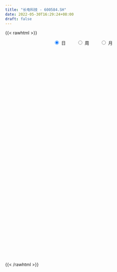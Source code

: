 ```yaml
---
title: "长电科技 - 600584.SH"
date: 2022-05-30T16:29:24+08:00
draft: false
---
```

{{< rawhtml >}}
    <div style="text-align: center">
        <label style="padding: 1rem;"><input style="margin-right: .5rem" type="radio" name="period" value="D" checked onclick="period_change(this)">日</label>
        <label style="padding: 1rem;"><input style="margin-right: .5rem" type="radio" name="period" value="W" onclick="period_change(this)">周</label>
        <label style="padding: 1rem;"><input style="margin-right: .5rem" type="radio" name="period" value="M" onclick="period_change(this)">月</label>
    </div>
    <div id="chart" style="height: 700px;"></div> 
    <script type="text/javascript">
        const D_v = [262045.0,561059.1800000001,288279.93,314681.94,428183.41,312832.41,715649.34,401325.09,314747.9,489092.9,353345.7,286500.99,381813.77,878054.61,627160.9,467980.24,445172.5,636493.95,359368.1,340672.92,837110.9399999999,678268.01,550999.87,468455.91,1163454.25,700747.61,1222758.8600000001,849467.6899999999,659864.36,1002253.8100000001,1084360.9399999999,1450095.02,1178436.5600000001,1131215.8300000001,778210.23,1175021.24,792750.97,860905.21,1219208.6899999999,615867.0600000001,551173.86,516324.46,398637.44,523715.15,964392.97,980882.76,758547.12,829332.22,1585854.9099999999,799364.3100000001,942798.98,1065414.9099999999,1024686.23,1004579.2,657165.85,500536.73,1380154.0900000001,858334.37,611303.25,465229.02,525599.65,913144.51,388584.87,536874.35,296264.66,319012.44,428721.53,465521.77,466704.5,399617.62,426278.68,358855.1,360105.55,580665.87,388016.82,318311.82,367956.03,290769.8,278261.86,311783.89,295168.81,525894.6899999999,296527.74,356025.13,258398.62,288393.79,238929.96,163731.72,248015.81,186742.27,210836.59,168619.24,258039.44,185965.8,196132.56,170144.94,212735.59,239997.36,173695.67,435413.62,283911.39,265630.87,233430.55,314773.55,247719.74,221874.48,445555.89,713415.17,469818.49,493354.78,449638.41,1029577.35,438044.61,515075.31,605697.38,462385.28,598719.96,622649.03,679809.4399999999,537009.89,373095.14,534703.03,466205.35,369639.26,312072.72,863798.95,976419.4399999999,565938.34,742478.91,489955.13,511548.26,589377.49,407326.73,351966.47,586897.65,413790.97,383926.72,336127.58,414751.65,558419.04,292896.78,238736.03,275090.47,270020.93,337850.9,230997.08,191274.09,240860.88,315821.79,243394.02,154011.43,177710.56,141044.59,213274.11,208805.6,195840.78,223413.9,184644.35,167886.68,467527.77,285176.37,177392.25,156589.15,162172.21,171655.2,219278.06,196108.51,187856.71,154671.31,155289.44,237780.98,167860.94,223409.72,203752.39,176182.73,174373.24,178875.67,153633.06,159758.99,135584.59,148442.22,123427.59,172917.22,135813.58,149036.86,191493.72,446764.66,360517.7,248763.61,152599.13,149041.23,137691.58,142708.76,179349.6,296326.2,259077.09,276512.16,176863.54,174383.97,159268.93,268188.39,292981.09,348667.85,167906.24,202461.74,142574.76,136180.83,123200.17,134269.24,122716.51,136288.75,133760.29,217933.52,173202.3,192251.65,149606.62,168157.74,221121.41,168194.52,131348.03,176430.28,141041.21,204834.66,136134.27,114967.41,160736.23,161250.0,243439.84,236745.66,299526.3,191201.42,211863.72,722280.77,424885.68,206313.8,320065.1,446436.61,286078.99,221795.62,206205.62,231744.16,170592.4,280379.07,267006.8,190157.22,289478.85,161029.25,172422.39,167608.33,164436.25]
const D_histogram = [0.0,-0.0860325926,-0.1486262809,-0.1470367674,-0.0794715081,-0.0510255636,0.0936354401,0.1389275614,0.1861654625,0.2501975569,0.2507316854,0.2057680194,0.1877055565,0.3029991322,0.2861276007,0.2293502303,0.1914255632,0.04261619,-0.0558367041,-0.1416576096,-0.0484176938,0.0127201717,0.0090854906,-0.0292467135,0.0879927487,0.0924784967,0.1679492654,0.2007376496,0.1376779968,0.1768489624,0.1807835494,0.2633312803,0.3615450748,0.4132724994,0.423281508,0.5146214497,0.5075977822,0.4324021582,0.1676731078,-0.0175468765,-0.173776776,-0.3195110908,-0.4219513062,-0.4066845048,-0.4355772984,-0.4704957948,-0.5452170195,-0.5076235892,-0.3851310025,-0.4134416763,-0.3041029128,-0.140968351,-0.034670899,-0.1309498021,-0.1427230254,-0.170148513,-0.061331124,-0.069880522,-0.105436985,-0.1264605869,-0.1306031855,-0.2480947097,-0.3182256751,-0.4270224146,-0.458289218,-0.422323752,-0.338121267,-0.2566842649,-0.1806646409,-0.1499044258,-0.1711189526,-0.1914992934,-0.2002792963,-0.1281195561,-0.1069982777,-0.1212829666,-0.0897256273,-0.0327997079,0.0218011132,0.0662890635,0.0617501162,0.1286875193,0.141534321,0.1073567896,0.0541867449,-0.017158153,-0.047614148,-0.0532894014,-0.0168483605,-0.0273573244,-0.007968141,-0.0065755218,0.0090062487,0.0243478588,0.0616535737,0.0953135765,0.0806725777,0.1212185759,0.1269443979,0.1874754921,0.1766487725,0.1365775333,0.0850711216,0.0065673398,-0.0247689367,-0.0165460858,0.0428817352,0.0029172944,-0.0730052254,-0.0645727561,-0.043130035,0.0588318124,0.1202667206,0.1693980896,0.1829673094,0.1137680955,0.1313529146,0.161905951,0.1947874979,0.1842030102,0.1528916409,0.1073292798,0.0990126904,0.0427755451,0.0225327608,0.0864871288,0.1543543841,0.1837503977,0.2170678925,0.1925279218,0.1217226255,0.1191653855,0.1196802061,0.08225382,0.1019550037,0.065576414,0.0085692056,-0.0188317889,-0.0338549747,-0.0842894754,-0.1100489415,-0.135333989,-0.1599640959,-0.1691262479,-0.2021891558,-0.2276168997,-0.2087548999,-0.1951929378,-0.206278822,-0.221551381,-0.2043191317,-0.16459845,-0.1450365338,-0.1011522199,-0.0491984533,-0.0145817551,-0.0200546205,-0.024795177,-0.0243044791,-0.0932573973,-0.1623420989,-0.1617856612,-0.1580832386,-0.1477755206,-0.1105569097,-0.0626373885,-0.0563287192,-0.0743887222,-0.0823555424,-0.0846671656,-0.0843964215,-0.0402092779,-0.077934579,-0.1150679845,-0.1017582957,-0.0521922278,0.0074084315,0.0535647352,0.0772655234,0.0733477349,0.1032114915,0.1205392867,0.1173395197,0.115213657,0.1302023353,0.1025051032,0.1603142093,0.1547257528,0.1648626044,0.1603360933,0.1592542521,0.1332217836,0.0983553608,0.0678518664,-0.0305865934,-0.1293611089,-0.1699048329,-0.1771815984,-0.1596311027,-0.174938803,-0.269628812,-0.2559715525,-0.1707077894,-0.0937826479,-0.0156919602,0.0316297961,0.0724296463,0.0749289828,0.0741803307,0.0814769021,0.0600626779,0.0765219481,0.0410156931,0.0174641018,-0.0082487315,-0.0575620154,-0.0666208408,-0.1346997234,-0.1184709176,-0.1157126014,-0.0632041161,-0.0153069004,0.0546656926,0.0817133704,0.0891868905,0.0646513595,0.0218301915,-0.1202399645,-0.254892726,-0.2502595849,-0.2371311264,-0.1588371092,0.0350548644,0.1156587872,0.1743737917,0.2446118241,0.2974111013,0.3371107724,0.3440523925,0.3178266651,0.3199641162,0.3020235013,0.2998302197,0.3139586064,0.3094192945,0.2244272596,0.167619591,0.1227769538,0.0728265954,0.0508452588]
const D_fast = [0.0,-0.1075407407,-0.2072909993,-0.2424606776,-0.1947632954,-0.1790737418,-0.011003878,0.0690201336,0.1627994004,0.289380884,0.3525979338,0.3590762727,0.3879401989,0.5789835577,0.6336439264,0.6342041136,0.6441358373,0.5059805115,0.3935684414,0.2723331335,0.3534686258,0.4177865343,0.4164232258,0.3707793433,0.5100169927,0.5376223648,0.65508045,0.7380532466,0.7094130929,0.7927962992,0.8419267736,0.9903073245,1.1789073877,1.3339529371,1.4497823227,1.6697776268,1.7896534049,1.8225583205,1.599747547,1.4101408436,1.2104667501,0.9848546626,0.7769266207,0.6905222959,0.5527351776,0.4001927325,0.1891672529,0.099854786,0.126064622,-0.0056064708,0.0277065644,0.1555990386,0.2532287657,0.1242124122,0.0767584325,0.0067958167,0.1002804246,0.0742608961,0.0123451869,-0.0402935617,-0.0770869567,-0.2566021584,-0.4062895425,-0.6218418857,-0.7676809935,-0.8372964655,-0.8376242972,-0.8203583615,-0.7895048977,-0.796220789,-0.8602150539,-0.9284702181,-0.9873200451,-0.9471901939,-0.9528184849,-0.9974239154,-0.988297983,-0.9395719905,-0.8795208911,-0.8184606749,-0.8075620933,-0.7084528103,-0.6602224283,-0.6675607624,-0.7071841208,-0.782818557,-0.8251780889,-0.8441756927,-0.8119467419,-0.829295037,-0.8118978888,-0.81214915,-0.7943158174,-0.7728872426,-0.7201681343,-0.6626797373,-0.6571525917,-0.5863019495,-0.5488400281,-0.4414400609,-0.4081045873,-0.4140314432,-0.4442700745,-0.5211320213,-0.558660532,-0.5545742025,-0.4844259477,-0.5236610649,-0.617834891,-0.6255456108,-0.6148853985,-0.4982155979,-0.4067140095,-0.3152331182,-0.255922071,-0.2966792611,-0.2462562133,-0.1752266891,-0.0936482677,-0.0581820029,-0.051270462,-0.0700005031,-0.0535639199,-0.0991071789,-0.113716773,-0.0281406228,0.0783152284,0.1536488415,0.2412333094,0.2648253191,0.2244506793,0.2516847856,0.2821196577,0.2652567266,0.3104466612,0.2904621751,0.235597268,0.2034883264,0.1800013969,0.1084945273,0.0552228258,-0.003895719,-0.0685168498,-0.1199605638,-0.2035707606,-0.2859027295,-0.3192294546,-0.354465727,-0.4171213167,-0.487781721,-0.5216292546,-0.5230581854,-0.5397554026,-0.5211591437,-0.4815049905,-0.4505337309,-0.4610202515,-0.4719596023,-0.4775450241,-0.5698122917,-0.6794825179,-0.7193724956,-0.7551908826,-0.7818270448,-0.7722476613,-0.7399874873,-0.7477609978,-0.7844181813,-0.812973887,-0.8364523017,-0.857280663,-0.8231458388,-0.8803547847,-0.9462551863,-0.9583850715,-0.9218670605,-0.8604142933,-0.8008668058,-0.7578496368,-0.7434304915,-0.687763862,-0.6403012451,-0.6141661322,-0.5874885807,-0.5399493186,-0.5420202749,-0.4441326164,-0.4110396348,-0.359687132,-0.3241296198,-0.285397898,-0.2781249205,-0.2884025032,-0.3019430309,-0.4080281392,-0.5391429318,-0.6221628641,-0.6737350292,-0.6960923091,-0.7551347102,-0.9172319222,-0.9675675508,-0.924980735,-0.8715012556,-0.797333558,-0.7421043526,-0.6831970908,-0.6619655086,-0.644169078,-0.6165032811,-0.6229018358,-0.5873120786,-0.6125644104,-0.6317499762,-0.6595249924,-0.7232287801,-0.7489428157,-0.8506966292,-0.8640855528,-0.8902553869,-0.8535479306,-0.80947744,-0.7258384239,-0.6783624035,-0.6485921607,-0.6569648519,-0.694328472,-0.8664586191,-1.0648345621,-1.1227663173,-1.1689206404,-1.1303359005,-0.9276802108,-0.8181615911,-0.7158531388,-0.5844621503,-0.4573100978,-0.3333327336,-0.2403780154,-0.1871470765,-0.1050185964,-0.047453336,0.0253109374,0.1179289757,0.1907444874,0.1618592674,0.1469564966,0.1328080978,0.1010643883,0.0917943664]
const D_slow = [0.0,-0.0215081481,-0.0586647184,-0.0954239102,-0.1152917872,-0.1280481782,-0.1046393181,-0.0699074278,-0.0233660622,0.0391833271,0.1018662484,0.1533082533,0.2002346424,0.2759844255,0.3475163257,0.4048538832,0.452710274,0.4633643215,0.4494051455,0.4139907431,0.4018863197,0.4050663626,0.4073377352,0.4000260568,0.422024244,0.4451438682,0.4871311845,0.5373155969,0.5717350961,0.6159473368,0.6611432241,0.7269760442,0.8173623129,0.9206804377,1.0265008147,1.1551561771,1.2820556227,1.3901561623,1.4320744392,1.4276877201,1.3842435261,1.3043657534,1.1988779268,1.0972068006,0.988312476,0.8706885273,0.7343842725,0.6074783752,0.5111956245,0.4078352055,0.3318094773,0.2965673895,0.2878996648,0.2551622143,0.2194814579,0.1769443297,0.1616115487,0.1441414182,0.1177821719,0.0861670252,0.0535162288,-0.0085074486,-0.0880638674,-0.1948194711,-0.3093917756,-0.4149727136,-0.4995030303,-0.5636740965,-0.6088402568,-0.6463163632,-0.6890961013,-0.7369709247,-0.7870407488,-0.8190706378,-0.8458202072,-0.8761409489,-0.8985723557,-0.9067722827,-0.9013220044,-0.8847497385,-0.8693122094,-0.8371403296,-0.8017567493,-0.7749175519,-0.7613708657,-0.765660404,-0.777563941,-0.7908862913,-0.7950983814,-0.8019377125,-0.8039297478,-0.8055736282,-0.8033220661,-0.7972351014,-0.781821708,-0.7579933138,-0.7378251694,-0.7075205254,-0.6757844259,-0.6289155529,-0.5847533598,-0.5506089765,-0.5293411961,-0.5276993611,-0.5338915953,-0.5380281167,-0.5273076829,-0.5265783593,-0.5448296657,-0.5609728547,-0.5717553634,-0.5570474103,-0.5269807302,-0.4846312078,-0.4388893804,-0.4104473566,-0.3776091279,-0.3371326401,-0.2884357657,-0.2423850131,-0.2041621029,-0.1773297829,-0.1525766103,-0.1418827241,-0.1362495338,-0.1146277516,-0.0760391556,-0.0301015562,0.0241654169,0.0722973974,0.1027280537,0.1325194001,0.1624394516,0.1830029066,0.2084916575,0.224885761,0.2270280624,0.2223201152,0.2138563715,0.1927840027,0.1652717673,0.1314382701,0.0914472461,0.0491656841,-0.0013816048,-0.0582858297,-0.1104745547,-0.1592727892,-0.2108424947,-0.2662303399,-0.3173101229,-0.3584597354,-0.3947188688,-0.4200069238,-0.4323065371,-0.4359519759,-0.440965631,-0.4471644253,-0.453240545,-0.4765548944,-0.5171404191,-0.5575868344,-0.597107644,-0.6340515242,-0.6616907516,-0.6773500987,-0.6914322786,-0.7100294591,-0.7306183447,-0.7517851361,-0.7728842415,-0.7829365609,-0.8024202057,-0.8311872018,-0.8566267757,-0.8696748327,-0.8678227248,-0.854431541,-0.8351151602,-0.8167782264,-0.7909753536,-0.7608405319,-0.7315056519,-0.7027022377,-0.6701516539,-0.6445253781,-0.6044468257,-0.5657653875,-0.5245497364,-0.4844657131,-0.4446521501,-0.4113467042,-0.386757864,-0.3697948974,-0.3774415457,-0.4097818229,-0.4522580312,-0.4965534308,-0.5364612064,-0.5801959072,-0.6476031102,-0.7115959983,-0.7542729457,-0.7777186076,-0.7816415977,-0.7737341487,-0.7556267371,-0.7368944914,-0.7183494087,-0.6979801832,-0.6829645137,-0.6638340267,-0.6535801034,-0.649214078,-0.6512762609,-0.6656667647,-0.6823219749,-0.7159969058,-0.7456146352,-0.7745427855,-0.7903438145,-0.7941705396,-0.7805041165,-0.7600757739,-0.7377790513,-0.7216162114,-0.7161586635,-0.7462186546,-0.8099418361,-0.8725067324,-0.931789514,-0.9714987913,-0.9627350752,-0.9338203784,-0.8902269305,-0.8290739744,-0.7547211991,-0.670443506,-0.5844304079,-0.5049737416,-0.4249827126,-0.3494768373,-0.2745192823,-0.1960296307,-0.1186748071,-0.0625679922,-0.0206630944,0.010031144,0.0282377929,0.0409491076]
const D_data = [['2021-05-19', 33.1814, 33.3612, 33.1115, 33.6607],['2021-05-20', 33.1515, 32.0131, 31.9532, 33.2713],['2021-05-21', 32.133, 31.8035, 31.6736, 32.4525],['2021-05-24', 31.6437, 32.3127, 31.1344, 32.3826],['2021-05-25', 32.3527, 33.2214, 32.1629, 33.3612],['2021-05-26', 33.2713, 32.9218, 32.8619, 33.8704],['2021-05-27', 32.772, 34.849, 32.6722, 35.1985],['2021-05-28', 34.7491, 34.1999, 34.1001, 34.829],['2021-05-31', 34.5994, 34.5994, 34.3198, 35.0986],['2021-06-01', 34.5295, 35.2884, 34.0502, 35.7277],['2021-06-02', 35.4881, 34.879, 34.6193, 35.9074],['2021-06-03', 34.7991, 34.3897, 34.3298, 35.1985],['2021-06-04', 34.0102, 34.7392, 33.9603, 35.1486],['2021-06-07', 36.4367, 36.906, 35.8475, 37.6449],['2021-06-08', 37.1656, 35.7976, 35.7477, 37.3953],['2021-06-09', 35.9474, 35.3583, 35.1685, 36.5865],['2021-06-10', 35.4681, 35.5679, 35.1486, 35.7776],['2021-06-11', 35.5979, 33.8305, 33.7905, 35.7277],['2021-06-15', 33.501, 33.8505, 33.451, 34.3997],['2021-06-16', 33.7506, 33.491, 33.461, 34.859],['2021-06-17', 33.3512, 35.7377, 33.3512, 36.1471],['2021-06-18', 35.8475, 35.7976, 35.0487, 36.0073],['2021-06-21', 35.3982, 35.2085, 34.7991, 35.5979],['2021-06-22', 35.4481, 34.7092, 34.3597, 35.5879],['2021-06-23', 34.7092, 36.9559, 34.5994, 37.0458],['2021-06-24', 36.926, 36.0073, 35.8975, 36.9459],['2021-06-25', 35.7477, 37.2854, 35.528, 37.7448],['2021-06-28', 37.7947, 37.2655, 36.8561, 38.1342],['2021-06-29', 36.9459, 36.197, 35.8475, 37.0558],['2021-06-30', 36.9459, 37.6249, 36.6364, 37.9345],['2021-07-01', 37.2455, 37.5351, 36.866, 38.7932],['2021-07-02', 38.6434, 39.0329, 38.244, 40.341],['2021-07-05', 39.4922, 40.0813, 38.0144, 40.0813],['2021-07-06', 40.0813, 40.341, 39.3923, 41.5192],['2021-07-07', 39.5621, 40.4608, 39.1527, 40.8602],['2021-07-08', 40.5007, 42.2881, 39.9415, 42.9372],['2021-07-09', 41.7389, 41.8687, 40.9401, 42.338],['2021-07-12', 41.8587, 41.3595, 40.4608, 42.0385],['2021-07-13', 40.8902, 38.5036, 38.4537, 40.8902],['2021-07-14', 38.294, 38.5436, 38.1542, 39.3324],['2021-07-15', 38.5236, 38.1042, 37.555, 38.7832],['2021-07-16', 38.12, 37.41, 37.4, 38.47],['2021-07-19', 37.0, 37.16, 36.51, 37.5],['2021-07-20', 36.77, 38.23, 36.63, 38.25],['2021-07-21', 38.29, 37.45, 37.3, 39.18],['2021-07-22', 37.3, 36.97, 36.31, 37.88],['2021-07-23', 37.15, 35.88, 35.87, 37.44],['2021-07-26', 35.75, 36.86, 34.51, 36.95],['2021-07-27', 36.69, 38.08, 36.5, 40.15],['2021-07-28', 37.38, 36.19, 34.51, 37.76],['2021-07-29', 36.6, 37.9, 36.46, 38.48],['2021-07-30', 38.2, 39.18, 37.6, 39.48],['2021-08-02', 39.5, 39.17, 38.02, 40.13],['2021-08-03', 38.42, 36.63, 36.06, 38.77],['2021-08-04', 36.15, 37.32, 36.13, 37.65],['2021-08-05', 37.1, 36.92, 36.58, 37.87],['2021-08-06', 37.82, 38.78, 37.33, 40.3],['2021-08-09', 38.03, 37.55, 36.6, 38.29],['2021-08-10', 37.23, 37.04, 36.63, 37.59],['2021-08-11', 36.87, 36.99, 36.63, 37.25],['2021-08-12', 37.03, 37.04, 36.91, 37.8],['2021-08-13', 36.66, 35.14, 35.04, 36.67],['2021-08-16', 34.9, 34.99, 34.51, 35.5],['2021-08-17', 35.01, 33.7, 33.63, 35.29],['2021-08-18', 33.85, 33.9, 33.51, 33.96],['2021-08-19', 33.9, 34.35, 33.76, 34.6],['2021-08-20', 34.8, 34.91, 34.33, 35.34],['2021-08-23', 35.88, 35.01, 34.95, 35.92],['2021-08-24', 35.03, 35.11, 34.7, 35.68],['2021-08-25', 35.43, 34.61, 34.51, 35.5],['2021-08-26', 34.48, 33.76, 33.74, 34.8],['2021-08-27', 33.68, 33.41, 33.04, 33.83],['2021-08-30', 33.42, 33.21, 33.05, 34.02],['2021-08-31', 33.07, 34.15, 32.03, 34.18],['2021-09-01', 33.8, 33.55, 33.05, 33.94],['2021-09-02', 33.29, 32.91, 32.8, 33.29],['2021-09-03', 32.78, 33.32, 32.52, 33.72],['2021-09-06', 33.1, 33.7, 32.91, 33.85],['2021-09-07', 33.7, 33.84, 33.51, 33.95],['2021-09-08', 33.84, 33.89, 33.74, 34.18],['2021-09-09', 33.7, 33.31, 33.1, 33.87],['2021-09-10', 33.21, 34.33, 33.14, 34.63],['2021-09-13', 34.3, 33.86, 33.65, 34.3],['2021-09-14', 33.94, 33.2, 33.01, 34.18],['2021-09-15', 33.0, 32.68, 32.62, 33.17],['2021-09-16', 32.6, 32.02, 32.0, 32.8],['2021-09-17', 32.02, 32.12, 31.4, 32.34],['2021-09-22', 31.68, 32.18, 31.57, 32.49],['2021-09-23', 32.2, 32.65, 32.11, 32.95],['2021-09-24', 32.66, 32.0, 32.0, 32.73],['2021-09-27', 32.1, 32.27, 32.1, 32.6],['2021-09-28', 32.1, 31.98, 31.66, 32.5],['2021-09-29', 31.7, 32.09, 31.61, 32.49],['2021-09-30', 32.2, 32.07, 31.97, 32.42],['2021-10-08', 32.37, 32.41, 32.21, 32.7],['2021-10-11', 32.41, 32.51, 32.3, 32.67],['2021-10-12', 32.55, 31.92, 31.74, 32.84],['2021-10-13', 31.87, 32.66, 31.83, 32.78],['2021-10-14', 32.6, 32.35, 32.15, 32.6],['2021-10-15', 32.34, 33.25, 32.16, 33.49],['2021-10-18', 32.71, 32.55, 32.11, 32.88],['2021-10-19', 32.4, 32.09, 32.0, 32.6],['2021-10-20', 32.14, 31.71, 31.68, 32.24],['2021-10-21', 31.6, 30.98, 30.9, 31.6],['2021-10-22', 31.04, 31.19, 31.03, 31.65],['2021-10-25', 31.2, 31.53, 30.52, 31.57],['2021-10-26', 31.49, 32.29, 31.27, 32.6],['2021-10-27', 32.2, 31.04, 30.71, 32.2],['2021-10-28', 31.0, 30.17, 30.09, 31.6],['2021-10-29', 30.3, 30.91, 30.17, 31.29],['2021-11-01', 30.84, 31.03, 30.7, 31.6],['2021-11-02', 31.07, 32.3, 31.07, 33.16],['2021-11-03', 32.38, 32.23, 31.87, 32.58],['2021-11-04', 32.4, 32.42, 31.98, 32.67],['2021-11-05', 32.98, 32.22, 32.2, 33.25],['2021-11-08', 31.63, 31.09, 30.63, 31.63],['2021-11-09', 31.2, 32.08, 30.92, 32.49],['2021-11-10', 31.76, 32.44, 31.7, 32.85],['2021-11-11', 32.21, 32.74, 32.16, 33.23],['2021-11-12', 32.35, 32.37, 32.29, 33.03],['2021-11-15', 32.24, 32.1, 32.06, 32.7],['2021-11-16', 32.45, 31.79, 31.72, 32.9],['2021-11-17', 31.78, 32.17, 31.03, 32.17],['2021-11-18', 31.9, 31.43, 31.38, 32.33],['2021-11-19', 31.45, 31.68, 31.13, 31.77],['2021-11-22', 31.68, 32.88, 31.66, 32.97],['2021-11-23', 33.0, 33.37, 32.9, 33.97],['2021-11-24', 33.42, 33.28, 33.2, 33.9],['2021-11-25', 33.23, 33.66, 33.08, 34.33],['2021-11-26', 33.6, 33.13, 32.83, 33.6],['2021-11-29', 32.6, 32.43, 32.35, 32.98],['2021-11-30', 32.73, 33.2, 32.62, 33.48],['2021-12-01', 32.99, 33.35, 32.91, 33.67],['2021-12-02', 33.34, 32.88, 32.79, 33.57],['2021-12-03', 33.0, 33.65, 32.96, 33.83],['2021-12-06', 33.68, 33.0, 32.89, 33.75],['2021-12-07', 33.21, 32.55, 32.23, 33.27],['2021-12-08', 32.7, 32.72, 32.55, 33.13],['2021-12-09', 32.7, 32.77, 32.32, 32.96],['2021-12-10', 32.54, 32.13, 31.84, 32.6],['2021-12-13', 32.0, 32.18, 31.94, 32.42],['2021-12-14', 32.03, 31.97, 31.86, 32.17],['2021-12-15', 31.97, 31.74, 31.68, 32.27],['2021-12-16', 31.75, 31.72, 31.54, 31.96],['2021-12-17', 31.69, 31.16, 31.14, 31.8],['2021-12-20', 31.02, 30.92, 30.9, 31.3],['2021-12-21', 30.88, 31.27, 30.83, 31.28],['2021-12-22', 31.27, 31.11, 31.06, 31.5],['2021-12-23', 31.03, 30.62, 30.52, 31.18],['2021-12-24', 30.66, 30.29, 30.28, 30.84],['2021-12-27', 30.19, 30.49, 30.15, 30.51],['2021-12-28', 30.5, 30.73, 30.48, 30.78],['2021-12-29', 30.7, 30.46, 30.42, 30.7],['2021-12-30', 30.46, 30.78, 30.41, 30.95],['2021-12-31', 30.71, 31.02, 30.66, 31.09],['2022-01-04', 31.1, 30.95, 30.71, 31.18],['2022-01-05', 30.89, 30.45, 30.29, 31.06],['2022-01-06', 30.3, 30.35, 30.15, 30.57],['2022-01-07', 30.38, 30.32, 30.28, 30.57],['2022-01-10', 30.3, 29.15, 28.2, 30.44],['2022-01-11', 29.02, 28.6, 28.51, 29.18],['2022-01-12', 28.73, 29.08, 28.65, 29.19],['2022-01-13', 29.07, 28.92, 28.88, 29.25],['2022-01-14', 28.79, 28.83, 28.74, 29.17],['2022-01-17', 28.83, 29.1, 28.83, 29.14],['2022-01-18', 29.06, 29.3, 29.0, 29.58],['2022-01-19', 29.12, 28.78, 28.58, 29.19],['2022-01-20', 28.63, 28.29, 28.26, 28.87],['2022-01-21', 28.2, 28.18, 28.16, 28.5],['2022-01-24', 28.01, 28.05, 27.8, 28.35],['2022-01-25', 28.33, 27.9, 27.88, 28.8],['2022-01-26', 27.98, 28.41, 27.9, 28.47],['2022-01-27', 28.38, 27.24, 27.2, 28.43],['2022-01-28', 27.41, 26.85, 26.71, 27.6],['2022-02-07', 27.23, 27.21, 27.06, 27.57],['2022-02-08', 27.27, 27.65, 27.0, 27.65],['2022-02-09', 27.53, 27.93, 27.47, 27.94],['2022-02-10', 27.98, 27.95, 27.8, 28.17],['2022-02-11', 27.79, 27.79, 27.73, 28.18],['2022-02-14', 27.55, 27.44, 27.1, 27.73],['2022-02-15', 27.53, 27.89, 27.53, 28.06],['2022-02-16', 28.1, 27.84, 27.77, 28.16],['2022-02-17', 27.76, 27.61, 27.6, 28.05],['2022-02-18', 27.21, 27.6, 27.15, 27.6],['2022-02-21', 27.5, 27.85, 27.42, 27.95],['2022-02-22', 27.66, 27.28, 27.22, 27.67],['2022-02-23', 27.25, 28.45, 27.25, 28.5],['2022-02-24', 28.19, 27.84, 27.5, 28.41],['2022-02-25', 28.2, 28.1, 28.01, 28.47],['2022-02-28', 28.03, 27.99, 27.86, 28.25],['2022-03-01', 28.0, 28.08, 27.8, 28.12],['2022-03-02', 27.88, 27.75, 27.59, 27.88],['2022-03-03', 27.87, 27.51, 27.5, 28.03],['2022-03-04', 27.31, 27.4, 27.23, 27.92],['2022-03-07', 27.28, 26.16, 26.1, 27.28],['2022-03-08', 26.03, 25.5, 25.01, 26.28],['2022-03-09', 25.71, 25.67, 24.38, 26.15],['2022-03-10', 26.15, 25.75, 25.74, 26.33],['2022-03-11', 25.24, 25.88, 25.05, 25.9],['2022-03-14', 25.6, 25.26, 25.26, 26.05],['2022-03-15', 25.03, 23.7, 23.65, 25.19],['2022-03-16', 24.01, 24.53, 23.14, 24.6],['2022-03-17', 25.02, 25.42, 24.91, 25.82],['2022-03-18', 25.34, 25.54, 25.18, 25.72],['2022-03-21', 25.6, 25.82, 25.57, 25.99],['2022-03-22', 25.67, 25.67, 25.56, 25.94],['2022-03-23', 25.67, 25.76, 25.53, 25.9],['2022-03-24', 25.62, 25.35, 25.32, 25.62],['2022-03-25', 25.6, 25.27, 25.27, 25.84],['2022-03-28', 24.98, 25.35, 24.84, 25.4],['2022-03-29', 25.42, 24.91, 24.8, 25.57],['2022-03-30', 25.08, 25.33, 24.95, 25.34],['2022-03-31', 25.4, 24.58, 24.55, 25.42],['2022-04-01', 24.48, 24.5, 24.1, 24.75],['2022-04-06', 24.45, 24.25, 23.93, 24.5],['2022-04-07', 24.05, 23.63, 23.63, 24.33],['2022-04-08', 23.71, 23.83, 23.23, 24.0],['2022-04-11', 23.74, 22.7, 22.6, 23.74],['2022-04-12', 22.7, 23.41, 22.52, 23.42],['2022-04-13', 23.3, 23.09, 23.04, 23.62],['2022-04-14', 23.35, 23.68, 23.15, 23.93],['2022-04-15', 23.4, 23.75, 23.3, 23.91],['2022-04-18', 23.74, 24.25, 23.57, 24.39],['2022-04-19', 24.15, 23.92, 23.85, 24.33],['2022-04-20', 24.0, 23.73, 23.65, 24.31],['2022-04-21', 23.55, 23.24, 23.17, 24.14],['2022-04-22', 23.02, 22.76, 22.59, 23.44],['2022-04-25', 22.45, 20.87, 20.67, 22.45],['2022-04-26', 20.86, 19.95, 19.9, 21.12],['2022-04-27', 19.51, 21.02, 19.49, 21.06],['2022-04-28', 20.8, 20.85, 20.6, 21.2],['2022-04-29', 21.13, 21.62, 21.01, 21.74],['2022-05-05', 23.1, 23.62, 22.62, 23.78],['2022-05-06', 22.8, 22.87, 22.75, 23.22],['2022-05-09', 22.66, 22.96, 22.66, 23.21],['2022-05-10', 22.6, 23.5, 22.51, 23.65],['2022-05-11', 23.5, 23.72, 23.4, 24.42],['2022-05-12', 23.53, 23.96, 23.51, 24.28],['2022-05-13', 24.18, 23.86, 23.73, 24.23],['2022-05-16', 24.0, 23.58, 23.5, 24.2],['2022-05-17', 23.66, 24.06, 23.54, 24.11],['2022-05-18', 24.05, 23.96, 23.91, 24.25],['2022-05-19', 23.55, 24.3, 23.4, 24.36],['2022-05-20', 24.38, 24.75, 24.38, 24.97],['2022-05-23', 24.75, 24.77, 24.5, 24.96],['2022-05-24', 24.68, 23.72, 23.69, 24.9],['2022-05-25', 23.75, 23.84, 23.71, 24.16],['2022-05-26', 23.9, 23.83, 23.38, 24.1],['2022-05-27', 23.9, 23.59, 23.42, 24.17],['2022-05-30', 23.7, 23.8, 23.53, 24.04]]
const W_v = [833085.1899999999,814561.9600000001,877199.96,563095.72,389805.73,721323.84,620345.0,1020822.33,1141377.46,702971.2400000001,395392.11,3000959.9299999997,1437038.3600000001,1121202.48,3053983.3400000003,2716006.8399999999,2961562.5,2651130.1800000002,1804163.6600000001,1733187.8200000001,2071843.6800000002,1228539.0600000001,1450215.9399999999,1232480.22,1317202.3799999999,1638922.5399999998,1150213.1499999999,996785.6900000001,1254543.78,590627.27,314585.5,2050067.3100000001,1665600.73,1343694.77,1460656.1400000001,1629256.1399999999,1382062.1300000001,1620284.3200000001,3336366.1299999999,3114924.4600000004,1719981.8500000001,1430100.1600000001,1007916.12,1035191.4399999999,912297.51,604921.4600000001,816590.7300000001,790011.0700000001,724882.7100000001,976588.2,982887.46,921696.1599999999,858277.5600000001,556829.4500000001,683887.03,635512.1800000001,689088.13,697327.1699999999,473840.71,1031482.52,695926.4700000001,488623.62,749158.36,756822.74,719836.9300000001,834972.8,804762.1000000001,1036825.67,902327.95,701586.53,724350.61,462182.53,530766.76,575975.87,344435.22,786758.92,878043.64,2718703.0700000003,1656808.4199999999,2527028.52,4532406.2300000004,3774575.48,5253615.9099999992,4415847.5299999993,2221829.9699999997,2560046.6999999997,1787192.73,1459531.5,2014252.5,2245359.8700000001,691702.4399999999,1885187.73,1979621.04,4258734.1600000001,6391098.6100000003,2961734.3399999999,3440881.7399999998,2068460.3799999999,1915267.72,2177303.6699999999,1258260.78,1364411.3900000001,2327426.1899999999,2564233.0499999998,2909747.9100000001,3531377.7599999998,2665820.7200000002,3101299.5399999996,5271095.2000000002,4041368.7000000002,3786220.46,3255367.8999999994,400114.88,1809297.6800000002,1966437.54,1462767.2200000002,2967256.0200000005,1863997.71,2721780.6899999999,2500495.8199999998,2887766.54,2871176.1800000002,3837223.2599999998,3316366.1699999999,2499313.7800000003,1970683.96,2910058.6800000002,3263794.8799999999,3303107.9500000002,3569281.8500000001,4341441.8100000005,4818055.6799999997,5810166.9099999992,4097748.3100000005,3903814.5900000003,2994778.0899999999,2888015.1200000001,3022445.8399999999,2094075.8799999999,3430937.5300000003,2483341.1499999999,2250352.6099999999,4347553.4299999997,5356835.3200000003,7161546.8800000008,3849149.7999999998,3809454.2499999995,2915775.3799999999,3265705.5,3001012.6699999999,5553550.2199999997,7790617.5800000001,7343605.7100000009,5092435.8899999997,4295337.9199999999,5929180.9500000002,3583940.8400000003,3873817.6699999999,2352580.46,2841817.6000000001,2584556.8000000003,2036443.4400000002,1451016.1699999999,770245.86,265437.72,1881335.1300000001,1175788.5299999998,1308235.3399999999,2851626.3600000003,4322448.1300000008,2959193.1199999996,3740577.9500000002,3963303.6999999997,2709101.8500000001,2496832.4199999999,2590556.4399999999,2114760.6399999997,3346208.8700000001,4858228.6200000001,4418151.7300000004,4595106.0199999996,2821430.2399999998,1295012.9199999999,987311.85,2199136.3199999998,1717636.3300000001,1780110.1599999999,1473621.8200000001,1122979.99,1875813.2899999998,1529241.6200000001,1422189.8099999998,1750524.8799999999,2193561.5199999996,723290.4099999999,1307877.8399999999,2077507.45,2172672.1899999999,1825501.26,3054862.2000000002,2215419.9699999997,4106416.5,5046041.8200000003,5055634.8300000001,3763479.2799999998,3626175.4400000004,5222765.3300000001,4567122.0999999996,3373610.7999999998,1969457.8499999999,2116977.6699999999,2015056.0900000001,1701879.0499999998,1438275.24,598489.8,823461.0700000001,196132.56,1231987.1800000002,1345466.1000000001,2344018.8100000001,3038033.0600000001,2900573.6000000001,2055715.5,3638590.77,2447116.6000000001,2107015.96,1414595.1099999999,1222347.8600000001,894846.2899999999,771785.71,1248857.75,929569.79,988093.4700000001,842823.6899999999,716185.2,1396576.5499999998,761390.2999999999,1183162.96,1237012.5,738686.74,783901.3700000001,510016.01,838135.45,777922.5699999999,1182776.9400000002,1147166.45,1480690.1200000001,1155928.05,980696.0399999999,164436.25]
const W_histogram = [0.0,-0.0267459829,-0.0369477874,-0.075645003,-0.1102628046,-0.0568479883,-0.0171437654,0.067956545,0.1514246285,0.1686626198,0.1914937466,0.3352554776,0.372693655,0.4132644844,0.6316492984,0.8187022507,0.7662466399,0.6684489836,0.5496640557,0.5112011554,0.3329146726,0.1774552876,0.0656954184,-0.0371588136,-0.1448771904,-0.3324324676,-0.3722483572,-0.4788933171,-0.6169207659,-0.6577352969,-0.6167874988,-0.4119996353,-0.1970941725,-0.1216380354,-0.1805646166,-0.0317887968,0.0229619636,0.0846207109,0.1637384314,0.1964373977,0.053339507,-0.0868633949,-0.1476706227,-0.2019045234,-0.3026602494,-0.3380308129,-0.381403944,-0.5152352408,-0.5165934673,-0.5222440541,-0.4679292654,-0.3950089669,-0.3203629539,-0.3249290749,-0.2761960211,-0.235497135,-0.2269194419,-0.2581587187,-0.2617891172,-0.4142875959,-0.4510549508,-0.4097825036,-0.5017999441,-0.5375806167,-0.5254459677,-0.4406616038,-0.380694806,-0.2385057228,-0.2008142228,-0.156849733,-0.1051698274,-0.0644996736,-0.0703165755,-0.0939692266,-0.0757375491,-0.0173714002,0.0605774943,0.1930928912,0.258751174,0.3791581791,0.6592474163,0.7645202751,0.9619761536,0.9134415343,0.9068266137,0.8189819123,0.7715348326,0.6226930952,0.5524162263,0.4375829826,0.2494993197,0.0929838839,-0.0357523301,-0.009618638,0.1154273455,0.1095782753,0.0402188018,0.0066083613,-0.0200536672,-0.063221465,-0.123249447,-0.1330644549,-0.0717178046,0.0082367109,0.0637863771,0.1449461577,0.1636593523,0.2011393299,0.3671191057,0.537195954,0.6895026177,0.6191135397,0.487881855,0.3376715493,0.1903222001,0.1463599186,0.193388443,0.1709145792,0.2363076727,0.2782429074,0.3128407871,0.4378136761,0.4939923486,0.4309693997,0.3452622628,0.3299702831,0.2569076218,0.2471042111,0.3718491037,0.428883915,0.6670028131,0.7911488026,0.5347686236,0.305089024,0.054420253,-0.218691961,-0.5821810958,-0.7990464629,-0.9452317481,-0.8932811567,-0.8688547052,-0.6137312558,-0.3381397349,0.1252239898,0.2910760709,0.3311932782,0.3756706464,0.2348898816,0.167094373,0.2597327055,0.4818964896,1.4416024634,1.4048659581,1.2947910868,1.4601908144,1.547927021,1.4558685199,1.1385645084,0.7680331749,0.2065764258,-0.3302493501,-0.6379461007,-0.8615433565,-1.0480615438,-1.0831907313,-0.993001316,-1.0988286287,-1.0276060119,-0.69258803,-0.3477747207,-0.2090934146,-0.0745002623,0.0869697344,-0.1187207191,-0.3848043864,-0.3705904016,-0.2685324894,-0.2461502912,-0.0506514243,-0.0001990271,-0.2051704141,-0.3875969084,-0.3842300083,-0.3032216843,-0.4797918861,-0.5474645108,-0.8307597712,-1.1177529782,-1.2505534527,-1.0041530933,-0.8614400863,-0.8472188879,-0.7033327688,-0.5816155265,-0.6120293891,-0.5786832643,-0.7186410281,-0.6103200449,-0.4691858586,-0.4062220874,-0.2111019828,0.0265159708,0.2948274389,0.6370924691,0.5407980495,0.3603411795,0.4440107892,0.4517063137,0.2035805805,0.0252724323,-0.1810342325,-0.3036793692,-0.2965662431,-0.4133129768,-0.4672516729,-0.4658056352,-0.4114288885,-0.2938801561,-0.3272999585,-0.339250568,-0.2348749267,-0.136552951,-0.1004751018,0.0314968778,0.1572330362,0.1419230056,0.073786777,-0.0176744839,-0.0168123269,-0.0493497764,-0.1514192617,-0.2377674762,-0.3525894777,-0.3335694187,-0.3030105,-0.2220963864,-0.1899372576,-0.2419202223,-0.2680605598,-0.2715547189,-0.2919614262,-0.3148516323,-0.2997284726,-0.318962985,-0.3675695841,-0.2786760179,-0.1242173932,0.0571405139,0.1148948432,0.1793175981]
const W_fast = [0.0,-0.0334324786,-0.0528712299,-0.1104796963,-0.172663199,-0.1334603798,-0.0980420983,0.0040473484,0.125371589,0.1847752352,0.2554797986,0.483055399,0.6136669903,0.7575539408,1.1338510793,1.5255795943,1.6646856435,1.7340002331,1.7526313192,1.8419687077,1.746910893,1.63581533,1.5404793153,1.4283353799,1.2843977055,1.0137343115,0.8808563326,0.6544880433,0.3622304031,0.1569820479,0.0437329713,0.1455209259,0.3111528456,0.3561994739,0.2521317385,0.3929603591,0.4534516104,0.5362655354,0.6563178637,0.7381261795,0.6083631655,0.4464444149,0.3487195314,0.2440094998,0.0675887116,-0.0522895552,-0.1910136723,-0.4536537793,-0.5841603727,-0.720371973,-0.7830395005,-0.8088714438,-0.8143161692,-0.900114559,-0.9204305105,-0.9386059082,-0.9867580755,-1.082537032,-1.1516147098,-1.4076850874,-1.55721618,-1.6183893588,-1.8358567853,-2.006032612,-2.125259455,-2.150640492,-2.1858473958,-2.1032847432,-2.115796799,-2.1110447424,-2.0856572936,-2.0611120583,-2.084508104,-2.1316530617,-2.1323557715,-2.0783324727,-1.9852392046,-1.8044505849,-1.6741045086,-1.4589079588,-1.0140068675,-0.7176039399,-0.2796540229,-0.0998282587,0.1202634741,0.2371642507,0.3826008792,0.3894324157,0.4572596033,0.4518221053,0.3261132723,0.1928438075,0.055169511,0.0788985436,0.2328013634,0.2543468621,0.195042089,0.1630837388,0.1314082936,0.0724351294,-0.0184052143,-0.0614863359,-0.0180691367,0.0639445565,0.1354408169,0.252837137,0.3124651697,0.4002299797,0.657989532,0.9623653688,1.2870476869,1.3714369939,1.3621757729,1.2963833544,1.1966145554,1.1892422534,1.2846178886,1.3048726696,1.4293426813,1.5408386428,1.6536467193,1.8880730274,2.067749787,2.112469188,2.1130776168,2.1802782079,2.171442452,2.223415094,2.4411222626,2.6053780527,3.010247654,3.3321808441,3.2094928211,3.0560854775,2.8190217697,2.4912365654,1.9822021568,1.5655751738,1.1830819516,1.0117122538,0.818925029,0.9206156646,1.1116722518,1.6063419739,1.8449630728,1.9678785995,2.1062736293,2.0242153349,1.9981934196,2.1557649284,2.498402835,3.8185094247,4.1329894089,4.3466123092,4.8770597405,5.3517777024,5.6236863312,5.5910234468,5.412500407,4.9026877643,4.2832996509,3.8161163752,3.3771332803,2.928599707,2.6226728366,2.464611923,2.084077453,1.8983985669,2.0602695414,2.3181391705,2.4045471229,2.5205152097,2.7037276399,2.4683570067,2.1060722427,2.0276386272,2.062563417,2.0234080424,2.2062440533,2.2566466937,2.0003827032,1.7210569818,1.6283663798,1.6335692827,1.3370511094,1.132512357,0.6415271538,0.0750957022,-0.3703431354,-0.3749810493,-0.447628064,-0.6452115875,-0.6771586605,-0.7008453,-0.8842665098,-0.9955912011,-1.3152092219,-1.35946825,-1.3356305284,-1.3742222789,-1.23187767,-0.9876307238,-0.6456123959,-0.1440742484,-0.1051691557,-0.1955407308,-0.0008684238,0.1197536791,-0.077476909,-0.2494669491,-0.501032172,-0.6995971509,-0.7666255857,-0.9867005636,-1.1574521779,-1.272457549,-1.3209380244,-1.276859331,-1.392104123,-1.4888673746,-1.4432104649,-1.3790267269,-1.3680676533,-1.2282214542,-1.0631770367,-1.043006316,-1.0926958503,-1.1885757321,-1.1919166569,-1.2367915505,-1.3767158513,-1.5225059347,-1.7254753057,-1.7898476014,-1.8350413077,-1.8096512906,-1.8249764762,-1.9374394965,-2.030594974,-2.1019778128,-2.1953748767,-2.2969779908,-2.3567869493,-2.4557622079,-2.596261203,-2.5770366413,-2.4536323649,-2.2579893294,-2.1715112892,-2.0622591348]
const W_slow = [0.0,-0.0066864957,-0.0159234426,-0.0348346933,-0.0624003945,-0.0766123915,-0.0808983329,-0.0639091966,-0.0260530395,0.0161126154,0.0639860521,0.1477999215,0.2409733352,0.3442894563,0.5022017809,0.7068773436,0.8984390036,1.0655512495,1.2029672634,1.3307675523,1.4139962204,1.4583600423,1.4747838969,1.4654941935,1.4292748959,1.346166779,1.2531046897,1.1333813605,0.979151169,0.8147173448,0.6605204701,0.5575205612,0.5082470181,0.4778375093,0.4326963551,0.4247491559,0.4304896468,0.4516448245,0.4925794324,0.5416887818,0.5550236585,0.5333078098,0.4963901541,0.4459140233,0.3702489609,0.2857412577,0.1903902717,0.0615814615,-0.0675669053,-0.1981279189,-0.3151102352,-0.4138624769,-0.4939532154,-0.5751854841,-0.6442344894,-0.7031087731,-0.7598386336,-0.8243783133,-0.8898255926,-0.9933974916,-1.1061612293,-1.2086068552,-1.3340568412,-1.4684519954,-1.5998134873,-1.7099788882,-1.8051525898,-1.8647790205,-1.9149825762,-1.9541950094,-1.9804874662,-1.9966123847,-2.0141915285,-2.0376838352,-2.0566182224,-2.0609610725,-2.0458166989,-1.9975434761,-1.9328556826,-1.8380661378,-1.6732542838,-1.482124215,-1.2416301766,-1.013269793,-0.7865631396,-0.5818176615,-0.3889339534,-0.2332606796,-0.095156623,0.0142391227,0.0766139526,0.0998599236,0.0909218411,0.0885171816,0.1173740179,0.1447685868,0.1548232872,0.1564753775,0.1514619607,0.1356565945,0.1048442327,0.071578119,0.0536486679,0.0557078456,0.0716544399,0.1078909793,0.1488058174,0.1990906498,0.2908704263,0.4251694148,0.5975450692,0.7523234541,0.8742939179,0.9587118052,1.0062923552,1.0428823349,1.0912294456,1.1339580904,1.1930350086,1.2625957354,1.3408059322,1.4502593512,1.5737574384,1.6814997883,1.767815354,1.8503079248,1.9145348302,1.976310883,2.0692731589,2.1764941377,2.3432448409,2.5410320416,2.6747241975,2.7509964535,2.7646015167,2.7099285265,2.5643832525,2.3646216368,2.1283136998,1.9049934106,1.6877797343,1.5343469203,1.4498119866,1.4811179841,1.5538870018,1.6366853213,1.7306029829,1.7893254533,1.8310990466,1.896032223,2.0165063454,2.3769069612,2.7281234508,3.0518212225,3.4168689261,3.8038506813,4.1678178113,4.4524589384,4.6444672321,4.6961113386,4.613549001,4.4540624759,4.2386766367,3.9766612508,3.705863568,3.457613239,3.1829060818,2.9260045788,2.7528575713,2.6659138911,2.6136405375,2.5950154719,2.6167579055,2.5870777258,2.4908766292,2.3982290288,2.3310959064,2.2695583336,2.2568954775,2.2568457208,2.2055531172,2.1086538901,2.0125963881,1.936790967,1.8168429955,1.6799768678,1.472286925,1.1928486804,0.8802103173,0.629172044,0.4138120224,0.2020073004,0.0261741082,-0.1192297734,-0.2722371207,-0.4169079368,-0.5965681938,-0.749148205,-0.8664446697,-0.9680001915,-1.0207756872,-1.0141466946,-0.9404398348,-0.7811667175,-0.6459672052,-0.5558819103,-0.444879213,-0.3319526346,-0.2810574894,-0.2747393814,-0.3199979395,-0.3959177818,-0.4700593426,-0.5733875868,-0.690200505,-0.8066519138,-0.9095091359,-0.9829791749,-1.0648041645,-1.1496168066,-1.2083355382,-1.242473776,-1.2675925514,-1.259718332,-1.2204100729,-1.1849293215,-1.1664826273,-1.1709012483,-1.17510433,-1.1874417741,-1.2252965895,-1.2847384586,-1.372885828,-1.4562781827,-1.5320308077,-1.5875549043,-1.6350392187,-1.6955192742,-1.7625344142,-1.8304230939,-1.9034134505,-1.9821263585,-2.0570584767,-2.1367992229,-2.2286916189,-2.2983606234,-2.3294149717,-2.3151298433,-2.2864061324,-2.2415767329]
const W_data = [['2017-07-14', 17.1006, 15.9134, 15.3147, 17.1006],['2017-07-21', 15.7637, 15.4943, 14.9755, 16.1329],['2017-07-28', 15.3646, 15.5742, 14.7161, 15.9034],['2017-08-04', 15.4744, 15.0354, 15.0055, 15.8834],['2017-08-11', 15.1152, 14.8059, 14.786, 15.4445],['2017-08-18', 14.8957, 15.8834, 14.8758, 16.1129],['2017-08-25', 15.8735, 15.9233, 15.4644, 16.3623],['2017-09-01', 15.9533, 16.8412, 15.9134, 17.0108],['2017-09-08', 16.931, 17.36, 16.6616, 17.9287],['2017-09-15', 17.4099, 16.931, 16.7016, 17.7192],['2017-09-22', 16.961, 17.2603, 16.961, 17.7791],['2017-10-13', 18.9863, 19.4552, 18.7069, 20.8819],['2017-10-20', 19.4552, 18.9264, 18.3877, 19.9042],['2017-10-27', 18.9763, 19.535, 18.7568, 19.8743],['2017-11-03', 19.7446, 22.9472, 19.6647, 23.8351],['2017-11-10', 23.3562, 24.324, 22.3486, 24.8528],['2017-11-17', 24.3639, 22.4384, 22.1291, 26.06],['2017-11-24', 22.2987, 22.1789, 22.0592, 25.6111],['2017-12-01', 21.74, 21.9794, 20.1536, 22.169],['2017-12-08', 21.9495, 23.1667, 20.6325, 23.3961],['2017-12-15', 22.9572, 21.3608, 21.1014, 23.9948],['2017-12-22', 21.3708, 21.1513, 20.5527, 21.74],['2017-12-29', 21.1513, 21.281, 19.9541, 21.4207],['2018-01-05', 21.4107, 21.0316, 21.0116, 22.3386],['2018-01-12', 20.9119, 20.5327, 20.2334, 21.2112],['2018-01-19', 20.3631, 18.7369, 17.7891, 20.403],['2018-01-26', 18.7369, 19.8743, 18.2081, 20.4729],['2018-02-02', 19.8543, 18.4675, 17.809, 20.2135],['2018-02-09', 18.1582, 17.1206, 16.3823, 18.3677],['2018-02-14', 17.2503, 17.4698, 17.2104, 18.2879],['2018-02-23', 17.6194, 18.0884, 17.5895, 18.3178],['2018-03-02', 18.248, 20.4829, 18.1482, 21.1513],['2018-03-09', 20.6026, 21.5803, 20.2634, 21.8298],['2018-03-16', 21.7799, 20.5627, 20.4529, 22.3087],['2018-03-23', 20.6824, 18.8666, 18.5972, 21.6402],['2018-03-30', 18.4675, 21.6901, 18.4575, 21.7998],['2018-04-04', 21.8497, 21.1214, 21.0216, 22.6978],['2018-04-13', 20.9418, 21.6302, 19.964, 21.8697],['2018-04-20', 21.5005, 22.3984, 21.2611, 23.8252],['2018-04-27', 22.598, 22.3386, 21.9694, 24.3939],['2018-05-04', 21.6003, 20.0139, 19.7845, 21.7499],['2018-05-11', 20.1037, 19.3455, 19.3056, 20.5228],['2018-05-18', 19.3355, 19.7745, 19.1759, 20.2434],['2018-05-25', 19.9441, 19.4715, 19.3716, 20.7123],['2018-06-01', 19.4715, 18.3232, 18.1734, 19.9408],['2018-06-08', 18.3831, 18.5628, 17.9138, 19.0521],['2018-06-15', 18.473, 17.9937, 17.6342, 18.6527],['2018-06-22', 17.7241, 16.0365, 15.5373, 18.1534],['2018-06-29', 16.1963, 16.9152, 15.2976, 16.9951],['2018-07-06', 16.9552, 16.406, 15.8568, 17.4545],['2018-07-13', 16.3561, 16.8553, 15.4174, 17.0251],['2018-07-20', 16.9552, 17.0351, 16.416, 17.5343],['2018-07-27', 16.9752, 17.105, 16.8154, 18.1135],['2018-08-03', 17.0051, 15.9666, 15.8568, 17.1948],['2018-08-10', 15.8967, 16.426, 15.737, 16.5957],['2018-08-17', 16.1963, 16.2662, 16.0365, 16.9752],['2018-08-24', 16.2562, 15.707, 15.3975, 16.8553],['2018-08-31', 15.7769, 14.8383, 14.6486, 16.1963],['2018-09-07', 14.9781, 14.7584, 14.359, 15.4274],['2018-09-14', 14.7284, 12.0623, 11.9525, 14.9282],['2018-09-21', 11.9525, 12.5017, 11.6529, 12.6016],['2018-09-28', 12.4817, 12.981, 12.4418, 13.0709],['2018-10-12', 12.6515, 10.6245, 10.4847, 12.7114],['2018-10-19', 10.7343, 10.3648, 9.7657, 10.8941],['2018-10-26', 10.5346, 10.255, 9.7457, 11.0339],['2018-11-02', 10.1452, 10.8042, 9.7857, 10.8042],['2018-11-09', 10.6943, 10.3049, 10.1651, 10.914],['2018-11-16', 10.3349, 11.3734, 10.2849, 11.4433],['2018-11-23', 11.3134, 10.1052, 10.0952, 11.3734],['2018-11-30', 10.1052, 9.9854, 9.6758, 10.4048],['2018-12-07', 10.2949, 9.9554, 9.8456, 10.4847],['2018-12-14', 9.9754, 9.7158, 9.7158, 10.0952],['2018-12-21', 9.6958, 8.887, 8.7971, 9.7058],['2018-12-28', 8.8171, 8.228, 8.188, 8.9569],['2019-01-04', 8.2779, 8.3777, 8.0283, 8.4277],['2019-01-11', 8.4277, 8.7572, 8.3578, 9.1266],['2019-01-18', 8.6773, 9.0967, 8.2379, 9.0967],['2019-01-25', 9.2764, 10.1651, 9.1666, 10.5945],['2019-02-01', 10.265, 9.7657, 8.5375, 10.265],['2019-02-15', 10.1951, 10.944, 9.8955, 11.1936],['2019-02-22', 11.3234, 14.1992, 11.0139, 14.5287],['2019-03-01', 14.359, 13.4004, 13.0309, 15.4773],['2019-03-08', 13.6301, 15.8768, 13.3005, 16.1464],['2019-03-15', 16.4659, 13.7898, 13.5901, 16.9652],['2019-03-22', 13.8198, 14.7684, 13.64, 15.1578],['2019-03-29', 14.379, 14.0894, 12.981, 15.2377],['2019-04-04', 14.2891, 14.7983, 14.2891, 15.1778],['2019-04-12', 14.8483, 13.5102, 13.4004, 14.8782],['2019-04-19', 13.7898, 14.349, 13.0509, 14.9681],['2019-04-26', 14.2591, 13.68, 13.3704, 15.1978],['2019-04-30', 12.991, 12.2221, 12.0823, 13.3804],['2019-05-10', 11.7828, 11.8327, 10.5046, 11.8626],['2019-05-17', 11.583, 11.4433, 10.924, 11.7628],['2019-05-24', 12.4817, 13.1008, 12.0923, 14.5188],['2019-05-31', 13.5202, 14.8083, 13.2806, 16.1264],['2019-06-06', 14.8283, 13.6001, 13.3604, 14.9282],['2019-06-14', 13.5801, 12.6814, 12.6115, 14.359],['2019-06-21', 12.5317, 12.8911, 12.0224, 13.1008],['2019-06-28', 12.8312, 12.8312, 12.5017, 13.3604],['2019-07-05', 13.2706, 12.4218, 12.272, 13.7499],['2019-07-12', 12.3819, 11.8726, 11.5032, 12.3819],['2019-07-19', 11.7129, 12.2221, 11.613, 12.7813],['2019-07-26', 12.332, 13.1807, 11.6829, 13.6001],['2019-08-02', 13.3305, 13.7798, 13.3305, 14.2991],['2019-08-09', 13.7299, 13.8797, 12.6814, 14.4988],['2019-08-16', 14.1393, 14.6685, 13.5302, 15.028],['2019-08-23', 14.8383, 14.2991, 14.1992, 15.4274],['2019-08-30', 13.9795, 14.8583, 13.8597, 15.5772],['2019-09-06', 14.8682, 17.2847, 14.4988, 17.5144],['2019-09-12', 17.8539, 18.6627, 17.3646, 19.6812],['2019-09-20', 18.8824, 19.8809, 18.0136, 20.0407],['2019-09-27', 19.9608, 17.9338, 17.6941, 20.4501],['2019-09-30', 17.9238, 17.1848, 17.0351, 17.9238],['2019-10-11', 17.4545, 16.6456, 16.5857, 17.754],['2019-10-18', 16.9752, 16.2263, 15.9367, 18.2633],['2019-10-25', 16.2362, 17.2847, 15.687, 17.4944],['2019-11-01', 17.5543, 18.7226, 17.5443, 19.4515],['2019-11-08', 18.8225, 18.2233, 18.1335, 19.3217],['2019-11-15', 17.8539, 19.7711, 17.4045, 20.7396],['2019-11-22', 20.0706, 20.1505, 19.4815, 21.3687],['2019-11-29', 20.0906, 20.6897, 18.473, 21.5485],['2019-12-06', 20.7696, 22.7567, 20.52, 23.0962],['2019-12-13', 22.8665, 22.9764, 22.2474, 24.3144],['2019-12-20', 22.9564, 22.0677, 21.9678, 24.614],['2019-12-27', 20.8695, 21.9379, 20.6697, 23.3059],['2020-01-03', 21.4686, 23.0762, 20.6598, 23.5655],['2020-01-10', 22.8665, 22.6169, 21.4886, 23.905],['2020-01-17', 22.2774, 23.6654, 22.0278, 24.5541],['2020-01-23', 23.5555, 26.2017, 23.3558, 27.5896],['2020-02-07', 23.5855, 26.4713, 21.9678, 26.5911],['2020-02-14', 26.0519, 30.3056, 25.3829, 30.5653],['2020-02-21', 29.9562, 30.7949, 28.8578, 32.8319],['2020-02-28', 30.6851, 26.5711, 26.2616, 35.1286],['2020-03-06', 27.31, 26.3115, 24.7937, 28.3885],['2020-03-13', 25.5226, 25.283, 23.5855, 25.952],['2020-03-20', 25.3928, 23.905, 22.1775, 25.4527],['2020-03-27', 22.9963, 21.0991, 20.0307, 23.6654],['2020-04-03', 20.5799, 21.159, 19.5015, 21.7881],['2020-04-10', 21.9579, 20.6797, 20.47, 22.2075],['2020-04-17', 20.2603, 22.4571, 19.5414, 23.6354],['2020-04-24', 22.4671, 21.868, 21.7582, 23.1262],['2020-04-30', 22.0078, 25.1532, 20.9693, 25.1532],['2020-05-08', 26.661, 26.681, 26.0619, 27.6995],['2020-05-15', 26.8607, 31.1644, 26.0619, 31.7136],['2020-05-22', 31.9632, 29.5268, 28.2487, 33.3911],['2020-05-29', 28.8578, 28.9876, 27.9092, 30.3056],['2020-06-05', 29.5567, 29.7964, 29.2272, 31.8833],['2020-06-12', 29.9761, 27.7094, 27.2601, 30.1259],['2020-06-19', 27.2601, 28.4783, 26.4713, 28.8478],['2020-06-24', 28.9876, 30.9946, 28.9876, 31.7336],['2020-07-03', 30.5553, 34.0502, 30.2457, 35.0487],['2020-07-10', 35.8475, 47.5904, 35.0287, 47.5904],['2020-07-17', 47.6103, 39.1128, 38.5136, 53.3519],['2020-07-24', 40.0414, 39.2925, 38.4437, 42.8273],['2020-07-31', 39.3324, 44.4649, 38.6035, 45.0341],['2020-08-07', 45.5334, 45.9028, 44.5248, 50.5261],['2020-08-14', 44.6347, 45.4135, 41.4394, 46.5019],['2020-08-21', 45.5633, 43.1369, 40.7204, 47.6503],['2020-08-28', 42.5078, 42.0185, 39.8417, 43.4165],['2020-09-04', 42.388, 38.1542, 36.9959, 42.7474],['2020-09-11', 37.0458, 36.0972, 33.5509, 38.1542],['2020-09-18', 36.197, 36.9359, 34.7991, 36.9459],['2020-09-25', 37.2555, 36.5665, 35.8475, 38.274],['2020-09-30', 35.9474, 35.7377, 34.7791, 36.207],['2020-10-09', 36.6264, 36.7263, 36.247, 37.0957],['2020-10-16', 37.3453, 38.1242, 37.1357, 39.7119],['2020-10-23', 38.4437, 35.2584, 35.0587, 38.6035],['2020-10-30', 34.7292, 36.9659, 34.4696, 38.0643],['2020-11-06', 38.284, 41.0899, 37.1357, 41.0899],['2020-11-13', 42.4379, 43.027, 40.8902, 46.1325],['2020-11-20', 42.9272, 41.9087, 40.341, 45.1339],['2020-11-27', 41.9386, 42.8573, 41.3395, 45.7331],['2020-12-04', 43.5463, 44.3751, 42.8074, 47.82],['2020-12-11', 45.3337, 40.0114, 40.0114, 45.8928],['2020-12-18', 40.6006, 38.1342, 37.565, 41.3894],['2020-12-25', 37.5451, 41.01, 37.0957, 42.0385],['2020-12-31', 40.99, 42.5078, 38.8332, 42.5178],['2021-01-08', 42.4379, 41.9686, 41.3395, 44.5648],['2021-01-15', 41.9786, 44.9342, 41.9786, 47.9199],['2021-01-22', 44.445, 44.0855, 43.9457, 48.9084],['2021-01-29', 45.4335, 40.7004, 40.0414, 48.1196],['2021-02-05', 40.8103, 40.0015, 37.8945, 41.5292],['2021-02-10', 40.2411, 41.8288, 39.602, 42.1383],['2021-02-19', 42.4579, 43.037, 41.5392, 43.9257],['2021-02-26', 43.1369, 39.5022, 38.4537, 44.2353],['2021-03-05', 39.652, 40.0414, 39.0928, 41.679],['2021-03-12', 40.2211, 36.0572, 34.7491, 40.3909],['2021-03-19', 35.3682, 33.8704, 32.7621, 35.4381],['2021-03-26', 33.8704, 33.8604, 32.6322, 35.0886],['2021-04-02', 34.2698, 38.1242, 33.6108, 38.6035],['2021-04-09', 38.5236, 37.2055, 36.8361, 39.1227],['2021-04-16', 37.3054, 35.3782, 34.4496, 37.5351],['2021-04-23', 34.9988, 36.8261, 34.4496, 36.886],['2021-04-30', 37.2055, 36.7462, 34.829, 37.5451],['2021-05-07', 36.4467, 34.5794, 34.5095, 36.926],['2021-05-14', 34.15, 34.859, 32.9618, 35.3882],['2021-05-21', 35.4481, 31.8035, 31.6736, 36.1471],['2021-05-28', 31.6437, 34.1999, 31.1344, 35.1985],['2021-06-04', 34.5994, 34.7392, 33.9603, 35.9074],['2021-06-11', 36.4367, 33.8305, 33.7905, 37.6449],['2021-06-18', 33.501, 35.7976, 33.3512, 36.1471],['2021-06-25', 35.3982, 37.2854, 34.3597, 37.7448],['2021-07-02', 37.7947, 39.0329, 35.8475, 40.341],['2021-07-09', 39.4922, 41.8687, 38.0144, 42.9372],['2021-07-16', 41.8587, 37.41, 37.4, 42.0385],['2021-07-23', 37.0, 35.88, 35.87, 39.18],['2021-07-30', 35.75, 39.18, 34.51, 40.15],['2021-08-06', 39.5, 38.78, 36.06, 40.3],['2021-08-13', 38.03, 35.14, 35.04, 38.29],['2021-08-20', 34.9, 34.91, 33.51, 35.5],['2021-08-27', 35.88, 33.41, 33.04, 35.92],['2021-09-03', 33.42, 33.32, 32.03, 34.18],['2021-09-10', 33.1, 34.33, 32.91, 34.63],['2021-09-17', 34.3, 32.12, 31.4, 34.3],['2021-09-24', 31.68, 32.0, 31.57, 32.95],['2021-09-30', 32.1, 32.07, 31.61, 32.6],['2021-10-08', 32.37, 32.41, 32.21, 32.7],['2021-10-15', 32.41, 33.25, 31.74, 33.49],['2021-10-22', 32.71, 31.19, 30.9, 32.88],['2021-10-29', 31.2, 30.91, 30.09, 32.6],['2021-11-05', 30.84, 32.22, 30.7, 33.25],['2021-11-12', 31.63, 32.37, 30.63, 33.23],['2021-11-19', 32.24, 31.68, 31.03, 32.9],['2021-11-26', 31.68, 33.13, 31.66, 34.33],['2021-12-03', 32.6, 33.65, 32.35, 33.83],['2021-12-10', 33.68, 32.13, 31.84, 33.75],['2021-12-17', 32.0, 31.16, 31.14, 32.42],['2021-12-24', 31.02, 30.29, 30.28, 31.5],['2021-12-31', 30.19, 31.02, 30.15, 31.09],['2022-01-07', 31.1, 30.32, 30.15, 31.18],['2022-01-14', 30.3, 28.83, 28.2, 30.44],['2022-01-21', 28.83, 28.18, 28.16, 29.58],['2022-01-28', 28.01, 26.85, 26.71, 28.8],['2022-02-11', 27.23, 27.79, 27.0, 28.18],['2022-02-18', 27.55, 27.6, 27.1, 28.16],['2022-02-25', 27.5, 28.1, 27.22, 28.5],['2022-03-04', 28.03, 27.4, 27.23, 28.25],['2022-03-11', 27.28, 25.88, 24.38, 27.28],['2022-03-18', 25.6, 25.54, 23.14, 26.05],['2022-03-25', 25.6, 25.27, 25.27, 25.99],['2022-04-01', 24.98, 24.5, 24.1, 25.57],['2022-04-08', 24.45, 23.83, 23.23, 24.5],['2022-04-15', 23.74, 23.75, 22.52, 23.93],['2022-04-22', 23.74, 22.76, 22.59, 24.39],['2022-04-29', 22.45, 21.62, 19.49, 22.45],['2022-05-06', 23.1, 22.87, 22.62, 23.78],['2022-05-13', 22.66, 23.86, 22.51, 24.42],['2022-05-20', 24.0, 24.75, 23.4, 24.97],['2022-05-27', 24.75, 23.59, 23.38, 24.96],['2022-06-02', 23.7, 23.8, 23.53, 24.04]]
const M_v = [930669.5,214020.98,290566.22,131280.22,163005.75,234409.35,239585.34,550924.0600000001,457359.54,459308.24,370818.8799999999,137002.41,320416.3799999999,250364.1800000001,401333.46,871100.3100000001,550336.7100000001,473129.87,260224.02,233753.36,234116.35,349316.76,407012.74,302970.8,654076.0399999999,433046.7500000001,653425.48,529033.4500000001,374608.2,109832.12,171187.09,611762.84,358510.22,584267.22,1538780.4400000004,1713862.54,693795.4299999999,723414.05,450953.49,633771.2599999998,617107.7499999999,614172.5,873645.0,1690047.2699999996,209768.31,1427008.6399999999,2929448.5600000001,2511998.3199999998,1911058.3999999997,855609.0800000001,1593907.1799999999,1833088.53,1669105.9400000002,1325346.7300000002,1517664.4299999999,1811303.3100000003,1482946.49,1431363.9600000002,1613996.1200000001,3036828.1200000006,1602429.5799999998,3757022.2599999993,1774247.9299999999,1821202.4900000002,1503581.6900000002,3621940.6500000008,7561984.3499999987,3036128.4699999997,10082379.2400000002,6446137.5299999984,9548804.6699999999,6638112.6499999994,7146983.3500000015,10727694.379999999,7611109.54,10754050.4499999993,7129109.2899999991,12532601.2999999989,8256023.959999999,7171338.2000000002,4300706.4199999999,20241746.7799999975,14688874.6500000004,9423075.5599999987,12515895.3599999994,9049117.1699999999,14035863.620000001,8386947.7199999997,6990943.0300000003,11865888.9700000007,4414301.5299999993,2626308.7199999997,3443619.4299999997,5007838.1999999993,2019357.0700000001,1960391.23,1611151.3300000001,2372734.2600000002,4101317.0900000003,1208966.78,1329029.2200000002,2426300.8500000006,982110.2799999999,1056163.0700000001,3353620.8999999994,3485949.9699999997,1484061.9299999999,1390024.8599999999,927866.5699999998,756047.8200000001,3231927.7000000007,2246867.2099999995,745038.4600000001,542295.97,1085304.3799999999,2617404.54,4712267.5299999984,2088375.1400000001,1097632.1699999999,5958333.2999999998,3300366.9000000004,4764503.4600000009,4334121.290000001,2179314.5499999998,1906902.8199999998,3093443.8400000003,2788504.7399999998,3656430.1000000006,5815177.7700000014,3721167.9600000004,3551553.2899999991,2756324.3700000001,4165746.9499999993,5450405.8299999982,4595748.5999999996,4822113.1999999993,4076439.4999999995,8009134.4099999992,4614595.5599999987,8419591.5199999996,1497168.1499999999,3623495.5600000001,10655152.959999999,12205337.5400000028,4475647.1600000001,4528137.9300000016,5715165.2700000005,10740166.540000001,6499749.9899999993,8453399.7799999993,6451088.6899999995,3877670.6000000001,4714745.2799999993,3057592.3599999994,3352803.4300000002,2406125.8599999999,1536913.5499999998,1093445.3300000001,3925377.1699999999,2880475.4400000004,2267155.4100000001,3288458.1100000003,3471765.3999999994,3023402.3100000001,2421213.2000000002,6735343.7699999986,11634821.3999999985,6859668.6199999992,5930057.6299999999,3831037.4000000004,6883540.5900000017,9453637.040000001,5914592.2699999986,3127300.7800000003,3934236.9899999998,3067856.3500000006,2689873.3199999994,2588957.6400000001,3917335.4399999995,2293275.7699999996,6017087.5799999991,10684451.5300000012,14968560.5,8198039.04,14514641.540000001,10386344.1799999978,8865497.1700000018,13034383.8399999999,16754167.1400000043,7805969.9899999993,10373829.2299999986,13349826.0400000028,10621898.8200000022,18538946.25,14874510.290000001,12290998.8300000001,20715085.429999996,14509027.040000001,28558468.0799999982,16139611.6799999997,9283988.1099999975,4630796.7200000007,14598829.0700000022,13149571.540000001,17217695.2400000021,7302891.3300000001,6704657.7199999997,8161021.6999999983,6596095.790000001,13399037.8899999969,20202510.8399999999,12967939.839999998,5636389.8299999991,5117604.6500000004,12733838.6799999978,6984996.0699999984,3938306.7200000007,3108184.5699999998,4378352.4399999995,3482053.27,4928916.9100000001]
const M_histogram = [0.0,-0.0082643875,-0.0259153533,-0.0323449436,-0.0601058072,-0.0687375416,-0.0764936566,-0.0319573964,0.0177764173,0.0650506824,0.0712575182,0.0734959032,0.0669440824,0.0604151477,0.0049016979,0.0022437831,-0.0103747918,-0.0137839752,-0.0411603887,-0.0649205522,-0.0616952501,-0.092083358,-0.1132741507,-0.1196284212,-0.1004870331,-0.0856297675,-0.039618134,-0.0101735619,0.0223064665,0.0319867306,0.0711622243,0.1241455574,0.1298563975,0.1167721575,0.1534837429,0.1902673551,0.20071961,0.2002676032,0.1983046144,0.1990723927,0.1909873611,0.1793651116,0.1740544557,0.2188748058,0.2571936945,0.2485864748,0.2765793686,0.2503778813,0.1645588475,0.1383638677,0.143980023,0.2361951766,0.1533420245,0.1260523969,0.1548538879,0.0852680728,0.1210650417,0.0537123132,0.0226099179,-0.0578126215,-0.271765209,-0.3569403344,-0.4734951286,-0.5678440049,-0.653011125,-0.6559326886,-0.6230018154,-0.53378875,-0.4463017446,-0.3212502171,-0.2010303508,-0.1041375122,-0.0347996145,0.069794851,0.052073849,0.0735677886,0.1154491483,0.2451377332,0.3901238948,0.4616122284,0.4857119658,0.6650758174,0.6584959357,0.6382497626,0.5906330644,0.5777588314,0.6245325219,0.5309585237,0.581452056,0.4758798734,0.2971238931,0.0906489824,0.0325774177,-0.0979162808,-0.2446579919,-0.3853755117,-0.4868311943,-0.5280472937,-0.5490935859,-0.641488356,-0.6599208773,-0.6771392965,-0.7260718104,-0.7138447946,-0.6229353992,-0.5914373457,-0.5143195473,-0.4508413158,-0.4236052243,-0.425252582,-0.3538118639,-0.2985309266,-0.2575042806,-0.2491970391,-0.1907913491,-0.0991764653,-0.0109982483,0.025354136,0.0551926446,0.1782970355,0.2291990778,0.2945093437,0.3266627231,0.3336957965,0.289578236,0.32424518,0.2965443834,0.3143279066,0.4059476439,0.3971834663,0.3441043395,0.3515802087,0.3641512316,0.4050834684,0.4562748706,0.5546667136,0.5306654902,0.6620020887,0.7481885042,0.8424378795,0.9596733298,1.5668038956,1.3284524099,1.2157197677,0.7365486365,0.1891277113,-0.0828241307,0.1839821227,0.1159014252,0.1323801423,-0.033293965,-0.168866712,-0.1756597123,-0.1817727601,-0.2859677231,-0.400992714,-0.5101311868,-0.5552680447,-0.4803067605,-0.5193101798,-0.6893319573,-0.7097145682,-0.7335777821,-0.6592819855,-0.5417702195,-0.1690666787,0.0235329835,0.1472207556,0.0515307287,0.0339891809,0.1350352071,0.2213951686,0.0334742364,-0.2253776099,-0.3979840575,-0.6174613495,-0.8502191956,-1.1357845694,-1.2737594747,-1.4072239272,-1.374086714,-0.9738561928,-0.6350437595,-0.5001570616,-0.2148061227,-0.1408352388,0.0035593255,0.1532905913,0.3975706507,0.6313301546,0.8836739284,1.0814460636,1.4233535702,1.5865415347,1.1597230289,1.1768314139,1.361551356,1.5365789179,2.3950972664,2.6145139556,2.2030482423,1.8759841301,1.9849289769,1.8133537172,1.4504190226,1.0221415004,0.3072929558,-0.0418749224,-0.4467672008,-0.5342589561,-0.5108435588,-0.8382225629,-1.1781383664,-1.4466955784,-1.4329801428,-1.5250595717,-1.8021434481,-1.837680089,-2.0061386385,-2.2157888452,-2.1071939513]
const M_fast = [0.0,-0.0103304843,-0.0344602885,-0.0489761146,-0.0917634301,-0.1175795499,-0.1444590791,-0.107912168,-0.05373425,0.0098026858,0.0338239012,0.0544362619,0.0646204618,0.073195314,0.0189072886,0.0168103196,0.0015980468,-0.0052571305,-0.0429236411,-0.0829139427,-0.0951124531,-0.1485214005,-0.1980307309,-0.2342921067,-0.2402724769,-0.2468226532,-0.2107155531,-0.1838143716,-0.1457577265,-0.1280807798,-0.07111473,0.0129049925,0.0510799319,0.0671887313,0.1422712525,0.2266217035,0.2872538608,0.3368687549,0.3844819197,0.4350177961,0.4746796048,0.5078986332,0.5461015913,0.6456406428,0.7482579551,0.8017973541,0.8989350901,0.935328073,0.8906487512,0.8990447383,0.9406558993,1.0919198471,1.0474022011,1.0516256727,1.1191406357,1.0708718388,1.1369350681,1.0830104179,1.0575605021,0.9626848073,0.6807909175,0.5063807086,0.2714521322,0.0351422547,-0.2132776466,-0.3801823824,-0.5030019631,-0.5472360851,-0.5713245159,-0.5265855427,-0.4566232641,-0.3857648035,-0.3251268095,-0.2030836312,-0.207786171,-0.1679002842,-0.0971566375,0.0938163808,0.3363335161,0.5232249068,0.6687526356,1.0143854416,1.1724295438,1.3117458114,1.4117873793,1.5433528541,1.7462596751,1.7854253078,1.9812818541,1.9946796399,1.8902046329,1.7063919677,1.6564647575,1.5014919888,1.2935857797,1.056524382,0.8333609008,0.6601329779,0.5018132893,0.2490464303,0.0656336896,-0.1208695538,-0.3513200202,-0.5175542031,-0.5823786574,-0.6987399404,-0.7502020288,-0.7994341263,-0.8780993408,-0.9860598441,-1.003072092,-1.0224238863,-1.0457733105,-1.0997653287,-1.089057476,-1.0222367085,-0.9368080536,-0.8941171352,-0.8504804655,-0.6828018158,-0.574600004,-0.4356624022,-0.321843342,-0.2313863195,-0.2031093209,-0.087381082,-0.0409457827,0.0554197171,0.2485263654,0.3390580544,0.3720050124,0.4673759338,0.5709847647,0.7131878685,0.8784479883,1.1155065097,1.2241716589,1.5210087796,1.7942423211,2.0991011663,2.456254949,3.4550864888,3.5488481055,3.7400454052,3.4450114331,2.9448724358,2.6522145611,2.9650163452,2.925911004,2.9754847566,2.8014871582,2.6236977331,2.5729898048,2.5214335669,2.3457466732,2.1304735038,1.8938022342,1.7098483651,1.6647329593,1.495901995,1.1535472282,0.9557359752,0.7484783158,0.6579536161,0.6400228272,0.9704596983,1.1689426064,1.3294355674,1.2466282227,1.23758397,1.3723887981,1.5140975517,1.3345451785,1.0193489298,0.7472464678,0.3734038385,-0.0719088066,-0.6414203227,-1.0978350967,-1.583105531,-1.8934899963,-1.7367235233,-1.5566720299,-1.5468245974,-1.3151751891,-1.2764131149,-1.1311287193,-0.9430748057,-0.5994020835,-0.207810041,0.2654522149,0.733585866,1.4313317652,1.9911551133,1.8542673648,2.1655836033,2.6906913844,3.2498636758,4.7071563408,5.5802015189,5.7194978662,5.8614297866,6.4666068776,6.7483700472,6.7480401083,6.5752979612,5.9372726555,5.5776360467,5.0610519681,4.8399954738,4.7356999814,4.1987653365,3.5643149415,2.9340838349,2.5895542347,2.1162099129,1.3885901745,0.8936335114,0.2236403023,-0.5399571157,-0.9581607097]
const M_slow = [0.0,-0.0020660969,-0.0085449352,-0.0166311711,-0.0316576229,-0.0488420083,-0.0679654224,-0.0759547716,-0.0715106672,-0.0552479966,-0.0374336171,-0.0190596413,-0.0023236207,0.0127801663,0.0140055907,0.0145665365,0.0119728386,0.0085268448,-0.0017632524,-0.0179933905,-0.033417203,-0.0564380425,-0.0847565802,-0.1146636855,-0.1397854438,-0.1611928857,-0.1710974191,-0.1736408096,-0.168064193,-0.1600675104,-0.1422769543,-0.1112405649,-0.0787764656,-0.0495834262,-0.0112124904,0.0363543483,0.0865342508,0.1366011516,0.1861773052,0.2359454034,0.2836922437,0.3285335216,0.3720471355,0.426765837,0.4910642606,0.5532108793,0.6223557215,0.6849501918,0.7260899037,0.7606808706,0.7966758763,0.8557246705,0.8940601766,0.9255732758,0.9642867478,0.985603766,1.0158700264,1.0292981047,1.0349505842,1.0204974288,0.9525561266,0.863321043,0.7449472608,0.6029862596,0.4397334783,0.2757503062,0.1199998523,-0.0134473352,-0.1250227713,-0.2053353256,-0.2555929133,-0.2816272913,-0.290327195,-0.2728784822,-0.25986002,-0.2414680728,-0.2126057857,-0.1513213524,-0.0537903787,0.0616126784,0.1830406698,0.3493096242,0.5139336081,0.6734960487,0.8211543149,0.9655940227,1.1217271532,1.2544667841,1.3998297981,1.5187997665,1.5930807397,1.6157429853,1.6238873398,1.5994082696,1.5382437716,1.4418998937,1.3201920951,1.1881802717,1.0509068752,0.8905347862,0.7255545669,0.5562697428,0.3747517902,0.1962905915,0.0405567417,-0.1073025947,-0.2358824815,-0.3485928105,-0.4544941165,-0.5608072621,-0.649260228,-0.7238929597,-0.7882690298,-0.8505682896,-0.8982661269,-0.9230602432,-0.9258098053,-0.9194712713,-0.9056731101,-0.8610988513,-0.8037990818,-0.7301717459,-0.6485060651,-0.565082116,-0.492687557,-0.411626262,-0.3374901661,-0.2589081895,-0.1574212785,-0.0581254119,0.027900673,0.1157957251,0.206833533,0.3081044001,0.4221731178,0.5608397962,0.6935061687,0.8590066909,1.0460538169,1.2566632868,1.4965816192,1.8882825931,2.2203956956,2.5243256375,2.7084627967,2.7557447245,2.7350386918,2.7810342225,2.8100095788,2.8431046144,2.8347811231,2.7925644451,2.7486495171,2.703206327,2.6317143962,2.5314662177,2.403933421,2.2651164099,2.1450397197,2.0152121748,1.8428791855,1.6654505434,1.4820560979,1.3172356015,1.1817930467,1.139526377,1.1454096229,1.1822148118,1.195097494,1.2035947892,1.237353591,1.2927023831,1.3010709422,1.2447265397,1.1452305253,0.990865188,0.7783103891,0.4943642467,0.175924378,-0.1758816038,-0.5194032823,-0.7628673305,-0.9216282704,-1.0466675358,-1.1003690664,-1.1355778761,-1.1346880447,-1.0963653969,-0.9969727343,-0.8391401956,-0.6182217135,-0.3478601976,0.007978195,0.4046135786,0.6945443359,0.9887521893,1.3291400284,1.7132847578,2.3120590744,2.9656875633,3.5164496239,3.9854456564,4.4816779007,4.93501633,5.2976210856,5.5531564607,5.6299796997,5.6195109691,5.5078191689,5.3742544299,5.2465435402,5.0369878994,4.7424533078,4.3807794133,4.0225343776,3.6412694846,3.1907336226,2.7313136004,2.2297789407,1.6758317294,1.1490332416]
const M_data = [['2003-06-30', 2.8601, 2.5637, 2.5177, 2.9854],['2003-07-31', 2.5783, 2.4342, 2.3173, 2.6722],['2003-08-29', 2.4342, 2.2317, 2.1712, 2.476],['2003-09-30', 2.2296, 2.2818, 2.167, 2.3904],['2003-10-31', 2.2839, 1.881, 1.8392, 2.3925],['2003-11-28', 1.8789, 1.9645, 1.691, 1.9875],['2003-12-31', 1.9603, 1.8643, 1.6534, 2.0042],['2004-01-30', 1.8789, 2.5658, 1.8685, 2.7787],['2004-02-27', 2.6326, 2.8706, 2.5678, 3.0522],['2004-03-31', 2.8601, 3.1273, 2.8184, 3.2443],['2004-04-30', 3.1628, 2.8058, 2.7745, 3.5699],['2004-05-31', 2.785, 2.8331, 2.5616, 2.8398],['2004-06-30', 2.8331, 2.7661, 2.5146, 3.0879],['2004-07-30', 2.7996, 2.7828, 2.6923, 3.0511],['2004-08-31', 2.7761, 2.0285, 1.8206, 2.87],['2004-09-30', 2.0285, 2.5381, 1.9949, 2.7091],['2004-10-29', 2.5213, 2.3704, 2.2464, 2.8667],['2004-11-30', 2.3704, 2.4341, 2.2665, 2.6621],['2004-12-31', 2.4341, 2.0285, 2.0184, 2.5649],['2005-01-31', 2.0117, 1.891, 1.8474, 2.1793],['2005-02-28', 1.8943, 2.119, 1.8608, 2.2296],['2005-03-31', 2.1257, 1.5557, 1.5155, 2.1559],['2005-04-29', 1.5892, 1.4384, 1.2808, 1.6898],['2005-05-31', 1.4685, 1.4418, 1.3143, 1.5557],['2005-06-30', 1.4384, 1.6895, 1.3909, 1.7302],['2005-07-29', 1.6895, 1.6318, 1.4995, 1.7607],['2005-08-31', 1.6114, 2.1135, 1.6114, 2.1712],['2005-09-30', 2.1135, 2.066, 1.9201, 2.2933],['2005-10-31', 2.066, 2.2526, 1.9541, 2.368],['2005-11-30', 2.2526, 2.0796, 1.91, 2.2526],['2005-12-30', 2.4629, 2.6018, 2.4406, 2.7227],['2006-01-25', 2.6689, 3.0854, 2.6018, 3.1839],['2006-02-28', 3.0854, 2.7406, 2.5525, 3.269],['2006-03-31', 2.7361, 2.5749, 2.4092, 2.7809],['2006-04-28', 2.5435, 3.3675, 2.4809, 3.5466],['2006-05-31', 3.3496, 3.7078, 3.1391, 4.4333],['2006-06-30', 3.7034, 3.6718, 3.0185, 3.888],['2006-07-31', 3.6627, 3.7393, 3.5636, 4.1718],['2006-08-31', 3.7393, 3.897, 3.3969, 3.9646],['2006-09-29', 3.9466, 4.1178, 3.6763, 4.2529],['2006-10-31', 4.1538, 4.1808, 3.9781, 4.7981],['2006-11-30', 4.1853, 4.2755, 3.5411, 4.3701],['2006-12-29', 4.2935, 4.5007, 3.9421, 4.8882],['2007-01-31', 4.5548, 5.4513, 4.5007, 6.3524],['2007-02-28', 5.4018, 5.8523, 5.3657, 6.064],['2007-03-30', 6.438, 5.6225, 5.163, 6.438],['2007-04-30', 5.6766, 6.4289, 5.5639, 6.9606],['2007-05-31', 6.51, 6.0595, 5.7396, 7.2985],['2007-06-29', 6.037, 5.2756, 4.9017, 6.5281],['2007-07-31', 5.4018, 5.9469, 4.9242, 6.1226],['2007-08-31', 5.9469, 6.5145, 5.3026, 6.9831],['2007-09-28', 6.7173, 8.1364, 6.6227, 8.7672],['2007-10-31', 8.222, 6.2487, 5.6766, 8.3121],['2007-11-30', 6.2487, 6.8885, 5.7667, 7.0957],['2007-12-28', 6.8254, 7.8436, 6.8254, 8.2716],['2008-01-31', 7.8841, 6.7353, 6.6677, 8.6545],['2008-02-29', 6.7578, 8.1905, 6.1722, 8.3302],['2008-03-31', 8.2491, 7.0281, 6.1271, 8.6861],['2008-04-30', 7.0326, 7.3934, 5.4198, 7.4568],['2008-05-30', 7.3843, 6.6051, 6.3967, 8.0186],['2008-06-30', 6.7048, 4.1407, 3.8326, 6.7048],['2008-07-31', 4.1769, 4.8202, 3.896, 5.4182],['2008-08-29', 4.7296, 3.6605, 3.4068, 5.0648],['2008-09-26', 3.6423, 3.0443, 2.5732, 3.7148],['2008-10-31', 2.9537, 2.2561, 2.1473, 2.9719],['2008-11-28', 2.2651, 2.5732, 2.0477, 3.0534],['2008-12-31', 2.5823, 2.6185, 2.5279, 3.5064],['2009-01-23', 2.7182, 3.1984, 2.6819, 3.2799],['2009-02-27', 3.2527, 3.2527, 3.1712, 4.3762],['2009-03-31', 3.1893, 3.9685, 3.1803, 4.186],['2009-04-30', 3.9776, 4.3309, 3.7148, 4.8927],['2009-05-27', 4.2585, 4.4668, 4.0138, 4.6662],['2009-06-30', 4.4759, 4.4759, 4.2403, 4.8383],['2009-07-31', 4.485, 5.3638, 4.3038, 5.4182],['2009-08-31', 5.391, 4.0772, 4.0048, 5.7534],['2009-09-30', 4.0682, 4.5937, 4.041, 5.8984],['2009-10-30', 4.6843, 5.0648, 4.6209, 5.4816],['2009-11-30', 4.9742, 6.7501, 4.8474, 7.6562],['2009-12-31', 6.7863, 7.928, 6.5327, 8.3901],['2010-01-29', 8.0548, 7.937, 7.5384, 9.2599],['2010-02-26', 7.8283, 8.0005, 6.6504, 8.1817],['2010-03-31', 8.0729, 10.9995, 7.7649, 11.5975],['2010-04-30', 10.8727, 9.731, 9.2871, 12.1411],['2010-05-31', 9.5136, 10.0927, 8.7854, 10.9521],['2010-06-30', 10.0104, 10.1659, 9.3522, 11.5737],['2010-07-30', 10.0927, 11.0343, 8.9865, 11.1806],['2010-08-31', 10.9978, 12.5062, 10.495, 12.6982],['2010-09-30', 12.5062, 11.2538, 10.9521, 12.5976],['2010-10-29', 11.4, 13.5794, 11.2903, 14.3799],['2010-11-30', 13.5398, 12.1068, 11.662, 14.6072],['2010-12-31', 12.1068, 10.9505, 10.3575, 12.7591],['2011-01-31', 10.9801, 9.9424, 9.1221, 11.0691],['2011-02-28', 9.9325, 11.3656, 9.8238, 11.4644],['2011-03-31', 11.3853, 10.1499, 10.0116, 12.2056],['2011-04-29', 10.1499, 9.2802, 9.1023, 10.4069],['2011-05-31', 9.2901, 8.5352, 8.2865, 9.9918],['2011-06-30', 8.5054, 8.2169, 7.5305, 8.6645],['2011-07-29', 8.2268, 8.3562, 7.9781, 8.8535],['2011-08-31', 8.3363, 8.1672, 7.7294, 8.963],['2011-09-30', 8.2268, 6.6252, 6.5656, 8.2666],['2011-10-31', 6.6451, 6.8441, 6.2174, 7.2221],['2011-11-30', 6.7745, 6.3169, 6.2771, 7.5802],['2011-12-30', 6.5556, 5.2425, 4.964, 6.5854],['2012-01-31', 5.2723, 5.3718, 4.8744, 5.6404],['2012-02-29', 5.3619, 6.1179, 5.2524, 6.4263],['2012-03-30', 6.1179, 5.2127, 5.1331, 6.7247],['2012-04-27', 5.2226, 5.6106, 5.2226, 5.9687],['2012-05-31', 5.6802, 5.3917, 5.0336, 5.8493],['2012-06-29', 5.3917, 4.7749, 4.576, 5.4017],['2012-07-31', 4.7749, 4.0687, 4.0289, 4.8446],['2012-08-31', 4.0786, 4.7749, 4.0687, 4.8744],['2012-09-28', 4.765, 4.5561, 4.3273, 5.1928],['2012-10-31', 4.5561, 4.3074, 4.2477, 4.7153],['2012-11-30', 4.3273, 3.7105, 3.621, 4.4467],['2012-12-31', 3.7105, 4.2179, 3.6011, 4.2577],['2013-01-31', 4.2378, 4.7948, 4.1383, 4.9142],['2013-02-28', 4.8048, 5.0634, 4.8048, 5.8891],['2013-03-29', 5.0734, 4.6257, 4.576, 5.342],['2013-04-26', 4.6158, 4.6257, 4.2975, 4.8048],['2013-05-31', 4.576, 6.1776, 4.5263, 6.5954],['2013-06-28', 6.2074, 5.7896, 5.2922, 6.4263],['2013-07-31', 5.7896, 6.3865, 5.5409, 7.1127],['2013-08-30', 6.3666, 6.3865, 6.3268, 6.9933],['2013-09-30', 6.3666, 6.3566, 6.1676, 6.8938],['2013-10-31', 6.3964, 5.7896, 5.2922, 6.4462],['2013-11-29', 5.7896, 6.9336, 5.2723, 7.1127],['2013-12-31', 6.5258, 6.3666, 6.1875, 6.9933],['2014-01-30', 6.3666, 7.1127, 5.6802, 7.431],['2014-02-28', 7.0629, 8.5949, 6.9834, 9.9677],['2014-03-31', 8.6546, 7.8687, 7.4609, 9.3509],['2014-04-30', 7.8289, 7.441, 7.0629, 9.1719],['2014-05-30', 7.4609, 8.3661, 7.0729, 8.4855],['2014-06-30', 8.3363, 8.795, 7.809, 8.8747],['2014-07-31', 8.785, 9.6416, 8.7253, 10.4982],['2014-08-29', 9.6416, 10.4185, 9.3428, 11.4245],['2014-09-30', 11.2353, 11.8926, 10.6675, 11.9823],['2014-10-31', 12.1516, 11.0859, 10.299, 12.311],['2015-01-30', 12.1914, 13.9146, 11.3548, 14.6218],['2015-02-27', 13.6457, 14.6417, 12.6695, 15.3887],['2015-03-31', 14.6517, 16.0361, 13.805, 16.8429],['2015-04-30', 16.0262, 17.819, 15.9465, 17.819],['2015-05-29', 19.6019, 27.1832, 19.6019, 29.4352],['2015-06-30', 27.9006, 19.0422, 15.8137, 32.4544],['2015-07-31', 18.4343, 21.0251, 14.7475, 23.0878],['2015-08-31', 20.8557, 15.9831, 15.3354, 21.5034],['2015-09-30', 15.9233, 13.1033, 11.3595, 15.9233],['2015-10-30', 13.3126, 14.7674, 13.2827, 16.6009],['2015-11-30', 14.3489, 21.9418, 14.1097, 24.9212],['2016-05-31', 19.7497, 18.803, 14.6977, 19.7497],['2016-06-30', 18.7333, 20.2265, 15.8336, 20.9043],['2016-07-29', 20.3361, 17.9835, 17.6147, 20.5853],['2016-08-31', 17.7941, 17.8639, 16.7175, 18.2327],['2016-09-30', 17.7742, 19.3492, 17.0863, 20.8645],['2016-10-31', 19.5386, 19.5685, 19.1, 21.4725],['2016-11-30', 19.5785, 18.2327, 18.0234, 20.3361],['2016-12-30', 18.1928, 17.5947, 17.3555, 19.0302],['2017-01-26', 17.5947, 17.0465, 16.249, 18.791],['2017-02-28', 17.0465, 17.3355, 16.867, 17.9137],['2017-03-31', 17.8439, 18.8209, 17.7941, 20.0271],['2017-04-28', 18.8109, 17.3854, 16.5081, 19.6084],['2017-05-31', 16.8271, 14.9656, 14.9456, 17.6047],['2017-06-30', 14.6862, 16.0131, 13.6486, 16.7714],['2017-07-31', 16.1528, 15.4943, 14.7161, 17.1805],['2017-08-31', 15.5642, 16.502, 14.786, 17.0108],['2017-09-29', 16.502, 17.2603, 16.3823, 17.9287],['2017-10-31', 18.9863, 21.6701, 18.3877, 22.159],['2017-11-30', 21.5504, 21.0515, 20.1536, 26.06],['2017-12-29', 20.9518, 21.281, 19.9541, 23.9948],['2018-01-31', 21.4107, 18.8566, 17.7891, 22.3386],['2018-02-28', 18.7269, 19.7346, 16.3823, 20.1137],['2018-03-30', 19.6049, 21.6901, 18.4575, 22.3087],['2018-04-27', 21.8497, 22.3386, 19.964, 24.3939],['2018-05-31', 21.6003, 18.9123, 18.5928, 21.7499],['2018-06-29', 18.7925, 16.9152, 15.2976, 19.0521],['2018-07-31', 16.9552, 16.7455, 15.4174, 18.1135],['2018-08-31', 16.7255, 14.8383, 14.6486, 17.1948],['2018-09-28', 14.9781, 12.981, 11.6529, 15.4274],['2018-10-31', 12.6515, 10.2051, 9.7457, 12.7114],['2018-11-30', 10.3149, 9.9854, 9.6758, 11.4433],['2018-12-28', 10.2949, 8.228, 8.188, 10.4847],['2019-01-31', 8.2779, 8.877, 8.0283, 10.5945],['2019-02-28', 9.0667, 13.6201, 8.9868, 15.4773],['2019-03-29', 13.8597, 14.0894, 12.981, 16.9652],['2019-04-30', 14.2891, 12.2221, 12.0823, 15.1978],['2019-05-31', 11.7828, 14.8083, 10.5046, 16.1264],['2019-06-28', 14.8283, 12.8312, 12.0224, 14.9282],['2019-07-31', 13.2706, 14.0894, 11.5032, 14.2991],['2019-08-30', 13.9795, 14.8583, 12.6814, 15.5772],['2019-09-30', 14.8682, 17.1848, 14.4988, 20.4501],['2019-10-31', 17.4545, 18.6327, 15.687, 19.4515],['2019-11-29', 18.4031, 20.6897, 17.4045, 21.5485],['2019-12-31', 20.7696, 21.9479, 20.52, 24.614],['2020-01-23', 22.0677, 26.2017, 21.4886, 27.5896],['2020-02-28', 23.5855, 26.5711, 21.9678, 35.1286],['2020-03-31', 27.31, 19.6413, 19.5015, 28.3885],['2020-04-30', 19.6712, 25.1532, 19.5414, 25.1532],['2020-05-29', 26.661, 28.9876, 26.0619, 33.3911],['2020-06-30', 29.5567, 31.2243, 26.4713, 31.8833],['2020-07-31', 31.3541, 44.4649, 30.2857, 53.3519],['2020-08-31', 45.5334, 41.7689, 39.8417, 50.5261],['2020-09-30', 41.3395, 35.7377, 33.5509, 41.7389],['2020-10-30', 36.6264, 36.9659, 34.4696, 39.7119],['2020-11-30', 38.284, 43.9956, 37.1357, 46.1325],['2020-12-31', 43.4864, 42.5078, 37.0957, 47.82],['2021-01-29', 42.4379, 40.7004, 40.0414, 48.9084],['2021-02-26', 40.8103, 39.5022, 37.8945, 44.2353],['2021-03-31', 39.652, 34.14, 32.6322, 41.679],['2021-04-30', 34.6693, 36.7462, 34.4496, 39.1227],['2021-05-31', 36.4467, 34.5994, 31.1344, 36.926],['2021-06-30', 34.5295, 37.6249, 33.3512, 38.1342],['2021-07-30', 37.2455, 39.18, 34.51, 42.9372],['2021-08-31', 39.5, 34.15, 32.03, 40.3],['2021-09-30', 33.8, 32.07, 31.4, 34.63],['2021-10-29', 32.37, 30.91, 30.09, 33.49],['2021-11-30', 30.84, 33.2, 30.63, 34.33],['2021-12-31', 32.99, 31.02, 30.15, 33.83],['2022-01-28', 31.1, 26.85, 26.71, 31.18],['2022-02-28', 27.23, 27.99, 27.0, 28.5],['2022-03-31', 28.0, 24.58, 23.14, 28.12],['2022-04-29', 24.48, 21.62, 19.49, 24.75],['2022-05-31', 23.1, 23.8, 22.51, 24.97]]
        const D_a = [null,null,null,31.1344,null,null,null,null,null,null,null,null,null,37.6449,null,null,null,null,33.451,null,null,null,null,null,null,null,null,null,null,null,null,null,null,null,null,42.9372,null,null,null,null,null,null,null,null,null,null,null,34.51,null,null,null,null,null,null,null,null,40.3,null,null,null,null,null,null,null,null,null,null,null,null,null,null,null,null,null,null,null,32.52,null,null,null,null,34.63,null,null,null,null,31.4,null,null,null,null,null,null,null,null,null,null,null,null,33.49,null,null,null,null,null,null,null,null,30.09,null,null,null,null,null,null,null,null,null,33.23,null,null,null,null,null,31.13,null,null,null,null,null,null,null,null,null,33.83,null,null,null,null,null,null,null,null,null,null,null,null,null,null,null,30.15,null,null,null,null,31.18,null,null,null,null,null,null,null,null,null,null,null,null,null,null,null,null,null,26.71,null,null,null,null,null,null,null,28.16,null,null,null,null,null,null,null,null,null,null,null,null,null,null,null,null,null,null,null,null,null,null,null,null,null,null,null,null,null,null,null,null,null,null,null,null,null,null,null,null,null,null,null,null,null,null,null,19.49,null,null,null,null,null,null,null,null,null,null,null,null,null,24.97,null,null,null,null,null,null]
const W_a = [null,null,14.7161,null,null,null,null,null,null,null,null,null,null,null,null,null,26.06,null,null,null,null,null,null,null,null,null,null,null,16.3823,null,null,null,null,null,null,null,null,null,null,24.3939,null,null,null,null,null,null,null,null,15.2976,null,null,null,18.1135,null,null,null,null,null,null,null,null,null,null,null,null,null,null,null,null,null,null,null,null,null,8.0283,null,null,null,null,null,null,null,null,16.9652,null,null,null,null,null,null,null,10.5046,null,null,null,null,null,null,null,null,null,null,null,null,null,null,null,null,null,null,null,20.4501,null,null,null,15.687,null,null,null,null,null,null,null,null,null,null,null,null,null,null,null,null,35.1286,null,null,null,null,19.5015,null,null,null,null,null,null,33.3911,null,null,null,26.4713,null,null,null,53.3519,null,null,null,null,null,null,null,33.5509,null,null,null,null,null,null,null,null,null,null,null,null,null,null,null,null,null,null,48.9084,null,null,null,null,null,null,null,null,32.6322,null,null,null,null,37.5451,null,null,null,31.1344,null,null,null,null,null,42.9372,null,null,null,null,null,null,null,null,null,null,null,null,null,null,null,null,null,null,null,null,null,null,null,null,null,null,null,null,null,null,null,null,null,null,null,null,null,null,null,null,19.49,null,null,null,null,null]
const M_a = [null,null,null,null,null,null,1.6534,null,null,null,null,null,null,3.0511,null,null,null,null,null,null,null,null,1.2808,null,null,null,null,null,null,null,null,null,null,null,null,null,null,null,null,null,null,null,null,null,null,null,null,null,null,null,null,8.7672,null,null,null,null,null,null,null,null,null,null,null,null,null,2.0477,null,null,null,null,null,null,null,null,null,null,null,null,null,null,null,null,null,null,null,null,null,null,null,14.6072,null,null,null,null,null,null,null,null,null,null,null,null,null,null,null,null,null,null,null,null,null,null,null,null,3.6011,null,null,null,null,null,null,null,null,null,null,null,null,null,null,null,null,null,null,null,null,null,null,null,null,null,null,null,32.4544,null,null,null,null,null,null,null,null,null,null,null,null,null,null,null,null,null,null,13.6486,null,null,null,null,26.06,null,null,null,null,null,null,null,null,null,null,null,null,null,8.0283,null,null,null,null,null,null,null,null,null,null,null,null,null,null,null,null,null,53.3519,null,null,null,null,null,null,null,null,null,null,null,null,null,null,null,null,null,null,null,null,19.49,null]
        const D_b = [[{ coord: ['2021-05-24', 37.6449] }, { coord: ['2021-10-15', 33.451] }],[{ coord: ['2021-10-28', 33.23] }, { coord: ['2022-01-04', 31.13] }]]
const W_b = [[{ coord: ['2017-07-28', 24.3939] }, { coord: ['2020-04-03', 16.3823] }],[{ coord: ['2020-07-17', 48.9084] }, { coord: ['2021-07-09', 33.5509] }]]
const M_b = [[{ coord: ['2003-12-31', 3.0511] }, { coord: ['2008-11-28', 1.6534] }],[{ coord: ['2010-11-30', 14.6072] }, { coord: ['2019-01-31', 13.6486] }]]
    </script>
{{< /rawhtml >}}